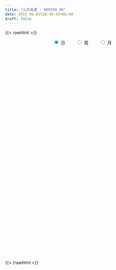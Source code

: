 ```yaml
---
title: "山东高速 - 600350.SH"
date: 2022-06-01T20:49:43+08:00
draft: false
---
```

{{< rawhtml >}}
    <div style="text-align: center">
        <label style="padding: 1rem;"><input style="margin-right: .5rem" type="radio" name="period" value="D" checked onclick="period_change(this)">日</label>
        <label style="padding: 1rem;"><input style="margin-right: .5rem" type="radio" name="period" value="W" onclick="period_change(this)">周</label>
        <label style="padding: 1rem;"><input style="margin-right: .5rem" type="radio" name="period" value="M" onclick="period_change(this)">月</label>
    </div>
    <div id="chart" style="height: 700px;"></div> 
    <script type="text/javascript">
        const D_v = [41626.46,44043.91,89553.28,97248.51,73446.12,60838.86,95920.09,81058.15,70572.95,75821.63,60141.51,50753.32,70805.11,70586.13,41918.93,47015.32,47271.15,43484.47,52026.0,62373.35,56454.34,31318.09,39200.66,55499.26,52768.92,50689.15,54609.26,37119.81,38552.18,39137.24,33152.27,49625.3,42959.77,40097.52,37454.4,37394.07,44262.44,42867.0,86196.25,95993.11,62981.09,34028.22,64071.09,40666.18,43331.34,41224.05,165520.0,108514.25,96109.57,54922.86,97094.93,65341.38,95555.33,60816.95,69958.73,96392.97,89841.2,62312.62,53718.01,39485.0,61627.88,96986.48,79208.94,37480.39,66822.77,62475.74,58280.79,89173.14,106637.78,61697.24,84869.72,79104.5,88202.93,51431.83,73962.19,59242.32,73295.11,68626.02,99596.97,101032.38,148626.21,95360.0,61886.61,65607.99,61782.0,95672.52,82939.28,77927.1,149911.92,103528.11,80027.99,68174.58,56415.63,47945.75,41634.99,33058.66,40412.34,51681.77,61661.44,35594.31,61795.24,46351.86,53900.47,66981.86,37132.0,46301.89,45257.63,52874.75,84590.29,101646.05,68535.53,74420.26,68307.52,47865.25,50713.92,49750.5,41465.38,29330.33,50758.92,46947.62,48255.16,42978.0,48040.0,57769.31,242160.98,85275.39,100183.77,82361.0,106396.0,102490.61,56153.42,100006.78,127275.75,87466.41,97290.12,202858.13,379643.32,329336.0,308395.81,169988.5,99453.32,126493.0,104691.56,130111.7,174146.05,96121.06,83541.0,59406.01,87398.34,59176.34,98571.84,61664.38,71061.62,128147.48,100505.0,77330.33,96761.28,80807.0,91373.97,81445.09,56869.19,80763.45,51520.0,51877.91,62509.11,64113.59,59547.23,56203.0,101786.0,56268.52,58713.39,64146.26,128723.13,187012.42,213676.65,119150.2,117820.43,129075.1,67627.23,45834.76,50462.02,74880.8,54860.76,54156.79,68979.4,92082.5,71981.23,75433.21,50057.08,45674.15,83642.83,75267.03,68919.97,77289.43,121502.17,101246.0,72125.82,65708.65,127859.32,136656.61,126181.88,106068.67,74574.0,123496.23,66444.49,52490.0,66603.57,97786.38,128692.15,107999.78,222329.17,178544.74,146112.95,144305.89,113805.68,137919.16,129223.09,96564.2,93190.65,89632.0,73292.05,126689.24,97575.13,139514.0,182993.79,156797.71,164495.13,140721.02,119274.62,112728.51,100129.95,85995.84,112577.32,146768.52,104356.0,66763.01,72393.29,54483.23,44131.66,79047.43,89995.26,104645.16,55179.6,53343.29,143203.29,91563.84,92813.3,96821.0,80815.51,78150.22]
const D_histogram = [0.0,-0.000599886,-0.005142271,-0.0089064681,-0.0143648312,-0.018160262,-0.0260784016,-0.0265078785,-0.0269597645,-0.0255409025,-0.0253652023,-0.025313822,-0.0204990365,-0.0152974807,-0.0130907431,-0.0104473999,-0.0106382057,-0.011977648,-0.0067472674,-0.0024505625,-0.0091504034,-0.0115790268,-0.0123766025,-0.0084825339,-0.0024325197,-0.0019415545,-0.0055497098,-0.003139679,-0.0030628445,-0.0026521828,-0.0002481093,0.0050732125,0.0077396731,0.0067914213,0.0095978644,0.0145950656,0.0182706207,0.0184839283,0.0266655366,0.0375585755,0.0422958194,0.0428299954,0.037004833,0.0256215072,0.0154855891,0.0030346341,-0.0246124412,-0.0285103151,-0.0196464984,-0.0121956875,-0.0119857875,-0.0091057846,0.0025098172,0.011793843,0.009504741,0.0150573129,0.0084218367,0.0002257471,-0.0078811901,-0.016127483,-0.0112285466,0.0029547,0.0017852764,-0.0000151965,0.0036268094,0.0111190458,0.0155010212,0.0259648012,0.0217638848,0.0123710955,0.0014646833,-0.0079075146,-0.0087888248,-0.0100255695,-0.0075683514,-0.0035455672,0.0031702135,0.0112146343,0.0190063821,0.0242734537,0.0352847942,0.0300935782,0.0206940461,0.0071878663,-0.005009764,0.0040470932,0.0067965527,0.0073475655,-0.0088412364,-0.0212517258,-0.0325095566,-0.0379134369,-0.0341730687,-0.029286688,-0.0283386473,-0.024738777,-0.0176945878,-0.0158404479,-0.0134713638,-0.0102348336,-0.009791825,-0.0091861174,-0.0072128952,-0.0095749544,-0.0113177544,-0.0170224953,-0.0197672413,-0.0191914289,-0.0235407417,-0.0326099052,-0.0364295149,-0.0373137222,-0.0394175621,-0.0363421271,-0.0300988111,-0.0221286125,-0.012805236,-0.0043696282,0.0049918241,0.011878751,0.0142738887,0.0162482763,0.019732942,0.0201075136,0.0140000374,0.0098615839,0.0103426269,0.0079267011,0.0095471814,0.005932775,0.0075094904,0.0090492476,0.0142935582,0.0151705515,0.017696881,0.0261896266,0.0500424671,0.0591838963,0.0489177474,0.0326575694,0.0210765219,0.0129873227,0.0081193715,0.0035925866,0.0033378113,0.0025755137,0.0034437318,0.0040042099,0.0036951182,0.0022106015,0.0045293702,0.004632851,0.0058845548,0.0128823274,0.0192563683,0.0210323797,0.0242526332,0.0275158453,0.0305722059,0.0262490733,0.0232110059,0.0147029839,0.0095607603,0.0054995736,0.0067835558,0.007505957,0.0052686864,0.0019198005,-0.0057837055,-0.0081414708,-0.0108355351,-0.0097454016,0.0026161319,0.0207502091,0.0370372562,0.0467611749,0.0492024232,0.0372662686,0.0270702383,0.0197140317,0.0125639338,0.0103564416,0.0036808751,-0.0022627557,-0.008069068,-0.0192101337,-0.029238043,-0.0379759284,-0.0396170528,-0.0372719158,-0.0292753699,-0.0238326879,-0.0259653028,-0.0345895217,-0.0461134431,-0.0498111642,-0.0431907911,-0.0392863196,-0.0518773227,-0.045311141,-0.0416566064,-0.036094609,-0.0327372361,-0.0251194737,-0.0202788782,-0.0167483127,-0.014185754,-0.0072265114,0.0034164964,0.0177172359,0.0316059912,0.0463509448,0.0626684788,0.0655717401,0.0687000231,0.0627143014,0.0601214138,0.0532722172,0.0471837597,0.0405073913,0.0349965465,0.0361689427,0.0305373665,0.0202286315,0.0215225256,0.0127410715,-0.0063913534,-0.0035524502,-0.0062283666,-0.0153972767,-0.0211001834,-0.0236454424,-0.0150897566,-0.0165829168,-0.0197911928,-0.0232230022,-0.0208184974,-0.0186635621,-0.0186500094,-0.0237658969,-0.0202872881,-0.0134724611,-0.008722155,-0.0118767562,0.0031807976,0.0154550764,0.0227534827,0.0316040672,0.0351479429,0.033823438]
const D_fast = [0.0,-0.0007498575,-0.0065778102,-0.0125686243,-0.0216181952,-0.0299536916,-0.0443914315,-0.0514478781,-0.0586397052,-0.0636060688,-0.0697716692,-0.0760487444,-0.076358718,-0.0749815324,-0.0760474806,-0.0760159873,-0.0788663445,-0.0832001988,-0.0796566351,-0.0759725708,-0.0849600126,-0.0902833927,-0.0941751191,-0.0924016839,-0.0869597997,-0.0869542231,-0.0919498058,-0.0903246948,-0.0910135714,-0.0912659554,-0.0889239092,-0.0823342843,-0.0777329054,-0.0769833019,-0.0717773927,-0.0631314251,-0.0548882148,-0.0500539252,-0.0352059327,-0.0149232499,0.0003879489,0.0116296237,0.0150556695,0.0100777206,0.0038131997,-0.0078790968,-0.0416792823,-0.052704735,-0.0487525429,-0.044350654,-0.0471372008,-0.046533644,-0.0342905879,-0.0220581013,-0.0219710181,-0.012654118,-0.017184135,-0.0253237879,-0.0354010226,-0.0476791863,-0.0455873864,-0.0306654648,-0.0313885694,-0.0331928413,-0.0286441332,-0.0183721352,-0.0101149045,0.0068400757,0.0080801306,0.0017801151,-0.0087601263,-0.0201092028,-0.0231877192,-0.0269308563,-0.026365726,-0.0232293336,-0.0157209996,-0.0048729202,0.0076704231,0.0190058582,0.0388383973,0.0411705758,0.0369445552,0.0252353419,0.0117852706,0.0218539011,0.0263024988,0.028690403,0.010291292,-0.0074321288,-0.0268173487,-0.0416995883,-0.0465024872,-0.0489377786,-0.0550743997,-0.0576592236,-0.0550386814,-0.0571446534,-0.0581434103,-0.0574655884,-0.0594705361,-0.0611613579,-0.0609913595,-0.0657471573,-0.0703193959,-0.0802797607,-0.087966317,-0.0921883618,-0.10242286,-0.1196444998,-0.1325714882,-0.142784126,-0.1547423565,-0.1607524532,-0.16203384,-0.1595957945,-0.153473727,-0.1461305263,-0.1355211179,-0.1256645032,-0.1197008934,-0.1136644368,-0.1052465356,-0.0998450855,-0.1024525524,-0.10412561,-0.1010589102,-0.1014931607,-0.097485885,-0.0996170977,-0.0961630097,-0.0923609406,-0.0835432404,-0.0788736093,-0.0719230595,-0.0568829073,-0.02051945,0.0034179532,0.0053812412,-0.0027145444,-0.0090264615,-0.01386883,-0.0167069383,-0.0203355765,-0.0197558991,-0.0198743182,-0.0181451671,-0.0165836366,-0.0159689488,-0.016900815,-0.0134497038,-0.0121880103,-0.0094651677,0.0007531866,0.0119413197,0.018975426,0.0282588378,0.0384010112,0.0491004233,0.0513395591,0.0541042431,0.0492719671,0.0465199336,0.0438336403,0.0468135115,0.0494124019,0.0484923028,0.0456233671,0.0364739347,0.0320808017,0.0266778537,0.0253316368,0.0383472032,0.0616688327,0.0872151938,0.1086294062,0.1233712603,0.120751673,0.1173232022,0.1148955035,0.1108863891,0.1112680072,0.1055126596,0.0990033398,0.0911797606,0.0752361613,0.0578987413,0.0396668739,0.0281214863,0.0211486443,0.0218263477,0.0213108577,0.0126869171,-0.0045846821,-0.0276369644,-0.0437874765,-0.0479648011,-0.0538819096,-0.0794422434,-0.0842038469,-0.090963464,-0.0944251187,-0.0992520549,-0.0979141609,-0.0981432849,-0.0987997976,-0.0997836774,-0.0946310627,-0.0831339308,-0.0644038823,-0.0426136292,-0.0162809394,0.0157037144,0.0349999107,0.0553031995,0.064996053,0.0774335189,0.0839023766,0.0896098591,0.0930603384,0.0962986303,0.1065132621,0.1085160276,0.1032644504,0.109938976,0.1043427897,0.0836125265,0.0855633172,0.0813303091,0.0683120798,0.0573341273,0.0488775077,0.0536607544,0.048021865,0.0398657908,0.0306282307,0.0278281113,0.025317156,0.0206682064,0.0096108446,0.0080176314,0.0114643431,0.0140341105,0.0079103202,0.0237630734,0.0399011214,0.0528878983,0.0696394996,0.0819703611,0.0891017157]
const D_slow = [0.0,-0.0001499715,-0.0014355393,-0.0036621563,-0.0072533641,-0.0117934296,-0.01831303,-0.0249399996,-0.0316799407,-0.0380651663,-0.0444064669,-0.0507349224,-0.0558596815,-0.0596840517,-0.0629567375,-0.0655685875,-0.0682281389,-0.0712225509,-0.0729093677,-0.0735220083,-0.0758096092,-0.0787043659,-0.0817985165,-0.08391915,-0.0845272799,-0.0850126686,-0.086400096,-0.0871850158,-0.0879507269,-0.0886137726,-0.0886757999,-0.0874074968,-0.0854725785,-0.0837747232,-0.0813752571,-0.0777264907,-0.0731588355,-0.0685378535,-0.0618714693,-0.0524818254,-0.0419078706,-0.0312003717,-0.0219491635,-0.0155437867,-0.0116723894,-0.0109137309,-0.0170668412,-0.0241944199,-0.0291060445,-0.0321549664,-0.0351514133,-0.0374278594,-0.0368004051,-0.0338519444,-0.0314757591,-0.0277114309,-0.0256059717,-0.0255495349,-0.0275198325,-0.0315517032,-0.0343588399,-0.0336201649,-0.0331738458,-0.0331776449,-0.0322709425,-0.0294911811,-0.0256159258,-0.0191247255,-0.0136837543,-0.0105909804,-0.0102248096,-0.0122016882,-0.0143988944,-0.0169052868,-0.0187973746,-0.0196837664,-0.018891213,-0.0160875545,-0.011335959,-0.0052675955,0.003553603,0.0110769976,0.0162505091,0.0180474757,0.0167950347,0.017806808,0.0195059461,0.0213428375,0.0191325284,0.013819597,0.0056922078,-0.0037861514,-0.0123294186,-0.0196510906,-0.0267357524,-0.0329204466,-0.0373440936,-0.0413042055,-0.0446720465,-0.0472307549,-0.0496787111,-0.0519752405,-0.0537784643,-0.0561722029,-0.0590016415,-0.0632572653,-0.0681990757,-0.0729969329,-0.0788821183,-0.0870345946,-0.0961419733,-0.1054704039,-0.1153247944,-0.1244103261,-0.1319350289,-0.137467182,-0.140668491,-0.1417608981,-0.1405129421,-0.1375432543,-0.1339747821,-0.129912713,-0.1249794776,-0.1199525991,-0.1164525898,-0.1139871938,-0.1114015371,-0.1094198618,-0.1070330665,-0.1055498727,-0.1036725001,-0.1014101882,-0.0978367986,-0.0940441608,-0.0896199405,-0.0830725339,-0.0705619171,-0.055765943,-0.0435365062,-0.0353721138,-0.0301029834,-0.0268561527,-0.0248263098,-0.0239281631,-0.0230937103,-0.0224498319,-0.0215888989,-0.0205878465,-0.0196640669,-0.0191114166,-0.017979074,-0.0168208613,-0.0153497225,-0.0121291407,-0.0073150486,-0.0020569537,0.0040062046,0.0108851659,0.0185282174,0.0250904857,0.0308932372,0.0345689832,0.0369591733,0.0383340667,0.0400299556,0.0419064449,0.0432236165,0.0437035666,0.0422576402,0.0402222725,0.0375133887,0.0350770384,0.0357310713,0.0409186236,0.0501779376,0.0618682314,0.0741688372,0.0834854043,0.0902529639,0.0951814718,0.0983224553,0.1009115657,0.1018317845,0.1012660955,0.0992488285,0.0944462951,0.0871367843,0.0776428022,0.0677385391,0.0584205601,0.0511017176,0.0451435456,0.0386522199,0.0300048395,0.0184764787,0.0060236877,-0.0047740101,-0.01459559,-0.0275649207,-0.0388927059,-0.0493068575,-0.0583305098,-0.0665148188,-0.0727946872,-0.0778644068,-0.0820514849,-0.0855979234,-0.0874045513,-0.0865504272,-0.0821211182,-0.0742196204,-0.0626318842,-0.0469647645,-0.0305718294,-0.0133968237,0.0022817517,0.0173121051,0.0306301594,0.0424260994,0.0525529472,0.0613020838,0.0703443195,0.0779786611,0.083035819,0.0884164504,0.0916017182,0.0900038799,0.0891157674,0.0875586757,0.0837093565,0.0784343107,0.0725229501,0.0687505109,0.0646047817,0.0596569835,0.053851233,0.0486466086,0.0439807181,0.0393182158,0.0333767415,0.0283049195,0.0249368042,0.0227562655,0.0197870764,0.0205822758,0.0244460449,0.0301344156,0.0380354324,0.0468224181,0.0552782777]
const D_data = [['2021-05-21', 6.2564, 6.2471, 6.2001, 6.3034],['2021-05-24', 6.2471, 6.2377, 6.2001, 6.3222],['2021-05-25', 6.2095, 6.1719, 6.1061, 6.2377],['2021-05-26', 6.1719, 6.1531, 6.078, 6.2283],['2021-05-27', 6.1531, 6.0967, 6.078, 6.1531],['2021-05-28', 6.1249, 6.078, 6.0592, 6.1249],['2021-05-31', 6.0404, 5.9746, 5.9464, 6.0686],['2021-06-01', 5.9558, 6.0216, 5.9277, 6.031],['2021-06-02', 6.0028, 5.9934, 5.9464, 6.0122],['2021-06-03', 5.9934, 5.9934, 5.984, 6.0967],['2021-06-04', 6.0028, 5.9558, 5.9277, 6.0028],['2021-06-07', 5.937, 5.9277, 5.9183, 5.9746],['2021-06-08', 5.937, 5.9746, 5.9183, 6.0216],['2021-06-09', 5.9558, 5.984, 5.9277, 6.0404],['2021-06-10', 5.984, 5.9464, 5.937, 5.984],['2021-06-11', 5.9558, 5.9464, 5.9277, 5.984],['2021-06-15', 5.9558, 5.8995, 5.8901, 5.9652],['2021-06-16', 5.8713, 5.8619, 5.8243, 5.8995],['2021-06-17', 5.8619, 5.937, 5.8337, 5.9652],['2021-06-18', 5.9277, 5.937, 5.7961, 5.937],['2021-06-21', 5.8807, 5.7773, 5.768, 5.8807],['2021-06-22', 5.768, 5.7867, 5.7398, 5.8243],['2021-06-23', 5.7586, 5.7773, 5.7492, 5.8055],['2021-06-24', 5.768, 5.8243, 5.7492, 5.8431],['2021-06-25', 5.8431, 5.8619, 5.8149, 5.8807],['2021-06-28', 5.8713, 5.7961, 5.7773, 5.8807],['2021-06-29', 5.8149, 5.721, 5.7022, 5.8243],['2021-06-30', 5.721, 5.7773, 5.6928, 5.8149],['2021-07-01', 5.7773, 5.7398, 5.7116, 5.7961],['2021-07-02', 5.721, 5.7304, 5.7022, 5.7492],['2021-07-05', 5.721, 5.7492, 5.7116, 5.768],['2021-07-06', 5.7492, 5.7961, 5.721, 5.8149],['2021-07-07', 5.768, 5.7773, 5.7398, 5.7961],['2021-07-08', 5.7492, 5.7304, 5.721, 5.768],['2021-07-09', 5.7304, 5.7773, 5.721, 5.8149],['2021-07-12', 5.7961, 5.8243, 5.7773, 5.9652],['2021-07-13', 5.8243, 5.8337, 5.7867, 5.8713],['2021-07-14', 5.8431, 5.8055, 5.7773, 5.8431],['2021-07-15', 5.8055, 5.937, 5.7773, 5.9746],['2021-07-16', 5.9183, 6.0404, 5.9089, 6.0592],['2021-07-19', 6.0404, 6.031, 5.937, 6.0686],['2021-07-20', 6.031, 6.0216, 5.9464, 6.0404],['2021-07-21', 6.0028, 5.9558, 5.8713, 6.0216],['2021-07-22', 5.9464, 5.8619, 5.8337, 5.9464],['2021-07-23', 5.8431, 5.8337, 5.7961, 5.8901],['2021-07-26', 5.8337, 5.7492, 5.7492, 5.8431],['2021-07-27', 5.7492, 5.4392, 5.1855, 5.768],['2021-07-28', 5.411, 5.627, 5.3358, 5.6458],['2021-07-29', 5.627, 5.7773, 5.5989, 5.8055],['2021-07-30', 5.8055, 5.7867, 5.721, 5.8243],['2021-08-02', 5.7961, 5.7022, 5.6083, 5.8149],['2021-08-03', 5.7116, 5.7304, 5.6646, 5.7867],['2021-08-04', 5.7961, 5.8713, 5.7398, 5.937],['2021-08-05', 5.8713, 5.8995, 5.8431, 5.9183],['2021-08-06', 5.8995, 5.7773, 5.7492, 5.9558],['2021-08-09', 5.7773, 5.8901, 5.7116, 5.8995],['2021-08-10', 5.88, 5.74, 5.73, 5.89],['2021-08-11', 5.78, 5.68, 5.68, 5.78],['2021-08-12', 5.7, 5.63, 5.63, 5.71],['2021-08-13', 5.63, 5.57, 5.57, 5.65],['2021-08-16', 5.59, 5.71, 5.57, 5.75],['2021-08-17', 5.69, 5.87, 5.68, 5.89],['2021-08-18', 5.85, 5.71, 5.7, 5.89],['2021-08-19', 5.71, 5.69, 5.68, 5.74],['2021-08-20', 5.7, 5.76, 5.69, 5.81],['2021-08-23', 5.79, 5.84, 5.75, 5.9],['2021-08-24', 5.89, 5.84, 5.83, 5.94],['2021-08-25', 5.84, 5.97, 5.83, 5.99],['2021-08-26', 5.99, 5.82, 5.82, 6.0],['2021-08-27', 5.77, 5.73, 5.71, 5.78],['2021-08-30', 5.73, 5.66, 5.62, 5.77],['2021-08-31', 5.64, 5.62, 5.58, 5.66],['2021-09-01', 5.64, 5.69, 5.62, 5.71],['2021-09-02', 5.69, 5.67, 5.66, 5.72],['2021-09-03', 5.67, 5.71, 5.66, 5.76],['2021-09-06', 5.72, 5.74, 5.71, 5.76],['2021-09-07', 5.75, 5.8, 5.73, 5.8],['2021-09-08', 5.83, 5.86, 5.78, 5.87],['2021-09-09', 5.86, 5.91, 5.82, 5.93],['2021-09-10', 5.93, 5.93, 5.91, 6.03],['2021-09-13', 5.92, 6.07, 5.88, 6.15],['2021-09-14', 6.08, 5.91, 5.9, 6.1],['2021-09-15', 5.91, 5.84, 5.84, 5.93],['2021-09-16', 5.86, 5.74, 5.74, 5.9],['2021-09-17', 5.77, 5.69, 5.65, 5.78],['2021-09-22', 5.66, 5.95, 5.62, 5.97],['2021-09-23', 5.95, 5.91, 5.87, 6.02],['2021-09-24', 5.91, 5.9, 5.88, 5.98],['2021-09-27', 5.91, 5.65, 5.61, 5.93],['2021-09-28', 5.66, 5.61, 5.52, 5.66],['2021-09-29', 5.61, 5.54, 5.5, 5.64],['2021-09-30', 5.51, 5.54, 5.5, 5.59],['2021-10-08', 5.55, 5.62, 5.55, 5.64],['2021-10-11', 5.64, 5.63, 5.61, 5.69],['2021-10-12', 5.64, 5.57, 5.54, 5.64],['2021-10-13', 5.55, 5.59, 5.53, 5.64],['2021-10-14', 5.65, 5.64, 5.6, 5.66],['2021-10-15', 5.64, 5.58, 5.58, 5.66],['2021-10-18', 5.57, 5.58, 5.55, 5.64],['2021-10-19', 5.6, 5.59, 5.57, 5.63],['2021-10-20', 5.62, 5.55, 5.52, 5.64],['2021-10-21', 5.55, 5.54, 5.52, 5.58],['2021-10-22', 5.54, 5.55, 5.52, 5.58],['2021-10-25', 5.54, 5.48, 5.44, 5.57],['2021-10-26', 5.48, 5.46, 5.45, 5.5],['2021-10-27', 5.45, 5.37, 5.36, 5.48],['2021-10-28', 5.38, 5.36, 5.33, 5.4],['2021-10-29', 5.38, 5.37, 5.27, 5.38],['2021-11-01', 5.37, 5.27, 5.23, 5.37],['2021-11-02', 5.27, 5.14, 5.1, 5.27],['2021-11-03', 5.14, 5.13, 5.1, 5.23],['2021-11-04', 5.15, 5.11, 5.06, 5.15],['2021-11-05', 5.11, 5.04, 5.01, 5.11],['2021-11-08', 5.05, 5.06, 5.02, 5.1],['2021-11-09', 5.06, 5.08, 5.05, 5.1],['2021-11-10', 5.08, 5.1, 5.03, 5.11],['2021-11-11', 5.1, 5.13, 5.08, 5.15],['2021-11-12', 5.15, 5.14, 5.11, 5.15],['2021-11-15', 5.14, 5.18, 5.13, 5.2],['2021-11-16', 5.18, 5.18, 5.17, 5.24],['2021-11-17', 5.19, 5.14, 5.13, 5.19],['2021-11-18', 5.14, 5.14, 5.12, 5.16],['2021-11-19', 5.14, 5.17, 5.13, 5.23],['2021-11-22', 5.18, 5.14, 5.14, 5.19],['2021-11-23', 5.12, 5.04, 4.95, 5.12],['2021-11-24', 5.04, 5.03, 5.01, 5.06],['2021-11-25', 5.03, 5.07, 5.02, 5.1],['2021-11-26', 5.07, 5.02, 5.02, 5.09],['2021-11-29', 5.0, 5.06, 4.95, 5.06],['2021-11-30', 5.03, 4.98, 4.97, 5.07],['2021-12-01', 4.99, 5.03, 4.97, 5.04],['2021-12-02', 5.02, 5.03, 5.01, 5.05],['2021-12-03', 5.04, 5.09, 5.03, 5.1],['2021-12-06', 5.09, 5.05, 5.04, 5.1],['2021-12-07', 5.07, 5.08, 5.04, 5.1],['2021-12-08', 5.1, 5.19, 5.09, 5.24],['2021-12-09', 5.18, 5.49, 5.17, 5.54],['2021-12-10', 5.49, 5.43, 5.4, 5.62],['2021-12-13', 5.5, 5.22, 5.19, 5.53],['2021-12-14', 5.2, 5.1, 5.08, 5.25],['2021-12-15', 5.1, 5.1, 5.06, 5.13],['2021-12-16', 5.1, 5.1, 5.07, 5.12],['2021-12-17', 5.1, 5.11, 5.07, 5.12],['2021-12-20', 5.09, 5.09, 5.07, 5.13],['2021-12-21', 5.09, 5.13, 5.08, 5.16],['2021-12-22', 5.16, 5.12, 5.12, 5.18],['2021-12-23', 5.13, 5.14, 5.1, 5.16],['2021-12-24', 5.12, 5.14, 5.12, 5.15],['2021-12-27', 5.14, 5.13, 5.11, 5.15],['2021-12-28', 5.14, 5.11, 5.11, 5.14],['2021-12-29', 5.12, 5.16, 5.11, 5.16],['2021-12-30', 5.15, 5.14, 5.13, 5.17],['2021-12-31', 5.13, 5.16, 5.13, 5.17],['2022-01-04', 5.17, 5.26, 5.16, 5.29],['2022-01-05', 5.27, 5.3, 5.24, 5.32],['2022-01-06', 5.28, 5.28, 5.25, 5.31],['2022-01-07', 5.28, 5.33, 5.27, 5.38],['2022-01-10', 5.34, 5.37, 5.31, 5.39],['2022-01-11', 5.35, 5.41, 5.35, 5.44],['2022-01-12', 5.4, 5.34, 5.31, 5.42],['2022-01-13', 5.33, 5.36, 5.33, 5.41],['2022-01-14', 5.36, 5.28, 5.27, 5.39],['2022-01-17', 5.3, 5.3, 5.28, 5.33],['2022-01-18', 5.32, 5.3, 5.27, 5.33],['2022-01-19', 5.28, 5.37, 5.28, 5.38],['2022-01-20', 5.37, 5.38, 5.35, 5.42],['2022-01-21', 5.39, 5.35, 5.31, 5.4],['2022-01-24', 5.33, 5.33, 5.32, 5.39],['2022-01-25', 5.34, 5.25, 5.24, 5.34],['2022-01-26', 5.29, 5.29, 5.25, 5.31],['2022-01-27', 5.29, 5.27, 5.25, 5.31],['2022-01-28', 5.31, 5.31, 5.28, 5.33],['2022-02-07', 5.37, 5.49, 5.35, 5.52],['2022-02-08', 5.49, 5.66, 5.44, 5.67],['2022-02-09', 5.66, 5.76, 5.62, 5.83],['2022-02-10', 5.77, 5.79, 5.69, 5.83],['2022-02-11', 5.79, 5.78, 5.73, 5.83],['2022-02-14', 5.78, 5.62, 5.6, 5.78],['2022-02-15', 5.63, 5.62, 5.57, 5.65],['2022-02-16', 5.61, 5.64, 5.58, 5.66],['2022-02-17', 5.64, 5.63, 5.61, 5.67],['2022-02-18', 5.62, 5.69, 5.6, 5.73],['2022-02-21', 5.73, 5.63, 5.62, 5.73],['2022-02-22', 5.61, 5.62, 5.56, 5.65],['2022-02-23', 5.61, 5.6, 5.55, 5.62],['2022-02-24', 5.59, 5.49, 5.44, 5.61],['2022-02-25', 5.49, 5.44, 5.43, 5.52],['2022-02-28', 5.46, 5.39, 5.37, 5.48],['2022-03-01', 5.4, 5.43, 5.4, 5.47],['2022-03-02', 5.41, 5.46, 5.4, 5.5],['2022-03-03', 5.49, 5.54, 5.46, 5.59],['2022-03-04', 5.57, 5.53, 5.47, 5.58],['2022-03-07', 5.49, 5.43, 5.43, 5.53],['2022-03-08', 5.42, 5.3, 5.3, 5.45],['2022-03-09', 5.32, 5.18, 5.1, 5.34],['2022-03-10', 5.27, 5.2, 5.17, 5.3],['2022-03-11', 5.17, 5.3, 5.07, 5.3],['2022-03-14', 5.26, 5.26, 5.24, 5.33],['2022-03-15', 5.24, 4.99, 4.97, 5.26],['2022-03-16', 5.09, 5.17, 5.0, 5.49],['2022-03-17', 5.21, 5.12, 5.1, 5.22],['2022-03-18', 5.12, 5.13, 5.05, 5.16],['2022-03-21', 5.14, 5.09, 5.07, 5.16],['2022-03-22', 5.1, 5.14, 5.05, 5.16],['2022-03-23', 5.14, 5.11, 5.08, 5.14],['2022-03-24', 5.1, 5.09, 5.08, 5.12],['2022-03-25', 5.09, 5.07, 5.07, 5.13],['2022-03-28', 5.08, 5.13, 5.02, 5.14],['2022-03-29', 5.13, 5.21, 5.1, 5.26],['2022-03-30', 5.22, 5.32, 5.21, 5.33],['2022-03-31', 5.3, 5.4, 5.27, 5.43],['2022-04-01', 5.36, 5.51, 5.35, 5.53],['2022-04-06', 5.51, 5.65, 5.48, 5.67],['2022-04-07', 5.64, 5.58, 5.56, 5.69],['2022-04-08', 5.62, 5.65, 5.54, 5.65],['2022-04-11', 5.67, 5.58, 5.57, 5.68],['2022-04-12', 5.58, 5.65, 5.54, 5.67],['2022-04-13', 5.65, 5.62, 5.61, 5.68],['2022-04-14', 5.63, 5.64, 5.58, 5.66],['2022-04-15', 5.61, 5.64, 5.59, 5.7],['2022-04-18', 5.66, 5.66, 5.55, 5.68],['2022-04-19', 5.64, 5.77, 5.62, 5.77],['2022-04-20', 5.78, 5.71, 5.67, 5.79],['2022-04-21', 5.7, 5.64, 5.63, 5.81],['2022-04-22', 5.63, 5.79, 5.58, 5.82],['2022-04-25', 5.78, 5.67, 5.61, 5.78],['2022-04-26', 5.67, 5.48, 5.47, 5.71],['2022-04-27', 5.46, 5.72, 5.37, 5.74],['2022-04-28', 5.68, 5.66, 5.52, 5.75],['2022-04-29', 5.65, 5.55, 5.48, 5.65],['2022-05-05', 5.54, 5.55, 5.49, 5.59],['2022-05-06', 5.51, 5.56, 5.43, 5.6],['2022-05-09', 5.53, 5.71, 5.5, 5.72],['2022-05-10', 5.69, 5.6, 5.56, 5.7],['2022-05-11', 5.58, 5.56, 5.53, 5.63],['2022-05-12', 5.53, 5.53, 5.49, 5.61],['2022-05-13', 5.53, 5.59, 5.53, 5.62],['2022-05-16', 5.61, 5.59, 5.54, 5.63],['2022-05-17', 5.59, 5.56, 5.52, 5.61],['2022-05-18', 5.56, 5.47, 5.43, 5.57],['2022-05-19', 5.42, 5.56, 5.4, 5.56],['2022-05-20', 5.57, 5.62, 5.56, 5.68],['2022-05-23', 5.62, 5.62, 5.61, 5.66],['2022-05-24', 5.66, 5.52, 5.52, 5.67],['2022-05-25', 5.5, 5.78, 5.49, 5.8],['2022-05-26', 5.8, 5.83, 5.73, 5.84],['2022-05-27', 5.84, 5.84, 5.73, 5.87],['2022-05-30', 5.86, 5.93, 5.83, 5.94],['2022-05-31', 5.9, 5.93, 5.84, 5.94],['2022-06-01', 5.9, 5.91, 5.85, 5.94]]
const W_v = [555049.6899999999,811014.0399999999,518346.04,449440.42,322123.53,299273.7,620845.89,518223.16,370497.92,491950.3300000001,582756.6,276951.25,243630.99,217892.5,615952.0700000001,700397.98,620486.79,1062026.6000000001,935552.9099999999,485759.4,578695.1799999999,265275.24,336625.67,565331.2,595009.1399999999,1052079.8200000001,1136650.6899999999,979208.77,1021607.6699999999,268908.26,129174.06,398086.7,370053.0,350047.08,529535.3600000001,284361.54,296777.61,307069.0699999999,285011.96,248097.18,141588.71,263788.7,163835.2,185763.19,437079.69,499244.8,540010.9300000001,507993.71,295343.05,374095.96,405081.81,305636.79,462482.04,353797.87,274837.37,243952.83,200579.66,431542.86,722764.48,348181.08,430399.47,329417.57,489671.15,402953.38,573692.25,625124.37,432390.7,845545.25,672312.34,355236.74,401531.46,467050.64,568842.51,673359.97,338124.09,318624.0,239904.82,285294.91,301885.0,559499.1699999999,648894.74,1398920.2999999998,1610857.46,1133898.27,1142997.21,735968.4700000001,799016.6800000001,674237.4399999999,490489.73,556586.67,191241.17,484001.69,356494.04,227333.81,214644.63,203340.34,267272.28,337097.54,355831.64,322442.08,218662.53,204168.38,222788.27,218316.04,258056.74,281156.1,209559.14,244887.24,434402.04,207612.86,293025.74,337607.09,53515.67,595672.1899999999,554473.28,390154.76,521264.16,337616.87,215981.23,201110.44,226292.0,196160.02,294854.03,310582.03,197254.75,276033.68,300989.44,250425.46,213500.28,508897.88,336751.32,658365.52,576685.37,509927.08,797707.03,443145.52,407460.89,245383.18,212782.4,354749.73,820840.54,2343994.2599999998,1218257.05,885715.6599999999,889438.2,917225.02,916710.4700000001,1027864.74,383087.89,166873.68,430886.15,848480.45,1371825.6900000002,448637.59,1099971.9099999999,459990.9,506842.0800000001,252034.35,419194.86,248869.97,275878.76,325508.85,310726.46,139770.84,48676.01,372380.91,193937.08,280481.83,348114.11,381070.8199999999,390379.43,384831.11,503583.5,387851.6800000001,478081.68,340600.69,257401.72,523980.22,573050.36,871237.48,577159.61,390733.37,246620.24,190799.14,570387.47,437927.42,679531.72,445165.74,530435.52,1054023.6400000001,526792.72,694891.8400000001,349960.38,587194.51,240989.32,410788.1600000001,306027.8,365130.68,383514.33,281078.81,205154.97,235241.27,220107.64,203289.26,306712.87,245077.92,466290.73,388767.32,341749.8,342126.46,378264.6899999999,377571.17,401792.8,433262.81,256538.9,401642.6,56415.63,214733.51,259303.32,248548.13,397499.65,219125.38,236979.7,567750.4500000001,492322.5599999999,1096593.98,809022.1899999999,543325.8199999999,377872.52,402744.09,391258.7,289567.84,337117.17,766382.8300000001,367879.91,342060.68,330074.3,441083.39,562475.13,383608.29,735352.22,404224.52,546529.1,620064.2100000001,694016.99,186125.79,502858.14,372302.74,436103.32,255786.73]
const W_histogram = [0.0,0.0020676923,0.0011828849,-0.0097987195,-0.0135685714,-0.0146509998,-0.0165562467,-0.0203903783,-0.0251860323,-0.034934239,-0.028037908,-0.023438397,-0.022010569,-0.0210509854,-0.0177962148,-0.0065001611,-0.006274549,0.0113548558,0.0166702134,0.0160248044,0.0116406118,0.0082242378,0.0040240517,0.0109286676,0.0135385502,0.0251972817,0.0361601394,0.0315303562,0.0090147119,-0.0023195459,-0.005012234,-0.0104195073,-0.0084205678,-0.0085915349,-0.0240828451,-0.0281050074,-0.0396863027,-0.0454736503,-0.0632661986,-0.0714627021,-0.0704546594,-0.0558094205,-0.0482670925,-0.0439113328,-0.0582545532,-0.0699677357,-0.0789015874,-0.0947179551,-0.0981805849,-0.0999531884,-0.0841871475,-0.0693776981,-0.0417716727,-0.0285184874,-0.0087197425,-0.0046944963,0.0037879618,0.0205394769,0.0388494338,0.047936355,0.0635799249,0.0737527173,0.0700948755,0.0631928424,0.0641691029,0.0612641273,0.0527099446,0.0651875665,0.057178746,0.0484698743,0.0466754642,0.0432739268,0.0464880053,0.0519595939,0.0428183258,0.038365138,0.0343032444,0.0273857978,0.020599721,0.0201270497,0.025211372,0.0458481101,0.0491811929,0.0591614615,0.0785786951,0.0790055933,0.0845644196,0.0761609961,0.0678886244,0.0411191932,0.0267018679,0.0023930911,-0.0106752079,-0.021381393,-0.0246044898,-0.0293834043,-0.0294273933,-0.0226626218,-0.0205613671,-0.012818254,-0.0116159095,-0.012392709,-0.0105694071,-0.0136590138,-0.0255571216,-0.0343425781,-0.0355200866,-0.0351878777,-0.023654941,-0.0152759699,-0.0143709155,-0.0147699577,-0.0164997776,0.0099293127,0.0271301452,0.0387193077,0.0370396856,0.0321397234,0.0242689713,0.016029424,0.0147443188,0.0150247628,0.0190646393,0.0184154266,0.0148192441,0.0174568536,0.0108048242,0.0014814356,-0.0192162375,-0.0476118376,-0.0599942622,-0.0553318704,-0.0661356405,-0.0615761565,-0.0508874349,-0.0503753809,-0.0510676241,-0.0472693659,-0.0418774957,-0.0356739837,-0.0065695152,0.0851877847,0.120085194,0.1466735535,0.1561405581,0.1381781513,0.1415642779,0.1600966188,0.1539645003,0.1425226335,0.1252069422,0.1285211135,0.1181720715,0.0929400033,0.1134482549,0.0971424893,0.082971961,0.0581086475,0.0432985113,0.0162899898,-0.0229907823,-0.0612532534,-0.1075236494,-0.1249613084,-0.1219412349,-0.1107653643,-0.1116014263,-0.0908927603,-0.0785419437,-0.0461157662,-0.0069006702,0.0387287984,0.0553233859,0.0461247171,0.0073518014,-0.0281584195,-0.0453134617,-0.0697383535,-0.0930876846,-0.1083342203,-0.1258479394,-0.1261874407,-0.1094709743,-0.0754859418,-0.041884987,-0.01139049,0.0143845566,0.035224083,0.0278147178,0.0323933992,0.0202021882,0.0436460207,0.0515356258,0.0659227602,0.0690998517,0.0583215363,0.035041894,0.0062605424,-0.0214816288,-0.0398705778,-0.0513422562,-0.0619527601,-0.0749253898,-0.0771426662,-0.0585292595,-0.0576834681,-0.0576952585,-0.055712903,-0.0650871087,-0.0555848709,-0.048662564,-0.0429710981,-0.0229352763,-0.0242628524,-0.0101377498,-0.0234206314,-0.0250528434,-0.0268980972,-0.0280806675,-0.0382945364,-0.0631189889,-0.068214277,-0.064988366,-0.068055054,-0.060710063,-0.0298551302,-0.0279337001,-0.0218481046,-0.0140598883,0.0039919215,0.0134814627,0.0247342751,0.0294260632,0.0622395178,0.0750792044,0.0643446956,0.0609484098,0.0417690526,0.0174364455,-0.0018703617,0.0148980948,0.0342195426,0.0444776507,0.0586267389,0.0494503883,0.0419768525,0.0371430627,0.0341325533,0.0444702176,0.0529583351]
const W_fast = [0.0,0.0025846154,0.0019955293,-0.0114357551,-0.0185977499,-0.0233429281,-0.0293872367,-0.0383189629,-0.0494111249,-0.0678928915,-0.0680060374,-0.0692661257,-0.0733409399,-0.0776441027,-0.0788383857,-0.0691673723,-0.0705103975,-0.0500422788,-0.0405593678,-0.0371985757,-0.0386726153,-0.0400329299,-0.0432271031,-0.0335903203,-0.0275958001,-0.0096377482,0.0103651444,0.0136179503,-0.0066440161,-0.0185581604,-0.022503907,-0.0305160571,-0.0306222596,-0.0329411104,-0.0544531318,-0.065501546,-0.087004417,-0.1041601772,-0.1377692751,-0.1638314541,-0.1804370763,-0.1797441926,-0.1842686376,-0.1908907112,-0.2197975698,-0.2490026862,-0.2776619348,-0.3171577913,-0.3451655673,-0.371926468,-0.3772072139,-0.379742189,-0.3625790818,-0.3564555183,-0.3388367091,-0.335985087,-0.3265556384,-0.3046692541,-0.2766469387,-0.2555759288,-0.2240373776,-0.1954264059,-0.1815605288,-0.1726643513,-0.1556458151,-0.1432347589,-0.1386114555,-0.1098369419,-0.1035510759,-0.1001424791,-0.0902680231,-0.0828510788,-0.0680149989,-0.0495535119,-0.0479901986,-0.0428521018,-0.0383381844,-0.0384091815,-0.0400453281,-0.035486237,-0.0240990717,0.0079996939,0.0236280751,0.048398709,0.0874606164,0.1076389129,0.1343388441,0.1449756696,0.153675454,0.1371858212,0.1294439627,0.1057334587,0.0899963577,0.0739448244,0.0645706051,0.0524458395,0.0450450022,0.0461441183,0.0431050312,0.0476435809,0.0459419479,0.0420669711,0.0412479213,0.0347435612,0.0164561729,-0.0009149281,-0.0109724582,-0.0194372187,-0.0138180172,-0.0092580387,-0.0119457131,-0.0160372448,-0.021892009,0.0070194094,0.0310027782,0.0522717677,0.0598520669,0.0629870356,0.0611835264,0.0569513351,0.0593523096,0.0633889442,0.0721949805,0.0761496246,0.0762582531,0.083260076,0.0793092526,0.0703562228,0.0448544904,0.004555931,-0.0228250593,-0.031995635,-0.0593333153,-0.0701678703,-0.0722010075,-0.0842827987,-0.0977419479,-0.1057610312,-0.1108385349,-0.1135535189,-0.0860914292,0.026962817,0.0918815247,0.1551382726,0.2036404168,0.2202225478,0.2589997438,0.3175562394,0.349915246,0.3741040376,0.3880900819,0.4235345315,0.4427285074,0.44073144,0.4896017554,0.4975816121,0.5041540741,0.4938179224,0.4898324141,0.46689639,0.4218679223,0.368292138,0.2951408295,0.2464628434,0.2189976082,0.2024821378,0.1737457192,0.171731195,0.1644465257,0.1853437618,0.2228336901,0.2781453583,0.3085707923,0.3109033027,0.2739683374,0.2314185117,0.202935104,0.1610756238,0.1144543716,0.0721242808,0.0231485768,-0.0087377847,-0.0193890618,-0.0042755147,0.0188541933,0.0465010678,0.0758722535,0.1055178007,0.1050621149,0.1177391461,0.1105984822,0.1449538199,0.1657273315,0.1965951559,0.2170472102,0.2208492789,0.2063301102,0.1791138941,0.1460013158,0.1176447223,0.0933374799,0.0672387859,0.0355348088,0.0140318658,0.0180129577,0.004437882,-0.009997723,-0.0219435933,-0.0475895761,-0.051983556,-0.0572268901,-0.0622781987,-0.047976196,-0.0553694852,-0.0437788201,-0.0629168595,-0.0708122823,-0.0793820605,-0.0875847977,-0.1073723006,-0.1479765004,-0.1701253577,-0.1831465382,-0.2032269897,-0.2110595145,-0.1876683642,-0.1927303591,-0.1921067898,-0.1878335456,-0.1687837554,-0.1559238486,-0.1384874674,-0.1264391635,-0.0780658294,-0.0464563418,-0.0411046766,-0.02926386,-0.038000954,-0.0579744498,-0.0777488474,-0.0572558672,-0.0293795338,-0.0080020129,0.02080376,0.0239900065,0.0270106838,0.0314626597,0.0369852886,0.0584405073,0.0801682085]
const W_slow = [0.0,0.0005169231,0.0008126443,-0.0016370356,-0.0050291784,-0.0086919284,-0.01283099,-0.0179285846,-0.0242250927,-0.0329586524,-0.0399681294,-0.0458277287,-0.0513303709,-0.0565931173,-0.061042171,-0.0626672112,-0.0642358485,-0.0613971346,-0.0572295812,-0.0532233801,-0.0503132271,-0.0482571677,-0.0472511548,-0.0445189879,-0.0411343503,-0.0348350299,-0.025794995,-0.017912406,-0.015658728,-0.0162386145,-0.017491673,-0.0200965498,-0.0222016918,-0.0243495755,-0.0303702868,-0.0373965386,-0.0473181143,-0.0586865269,-0.0745030765,-0.092368752,-0.1099824169,-0.123934772,-0.1360015451,-0.1469793783,-0.1615430166,-0.1790349506,-0.1987603474,-0.2224398362,-0.2469849824,-0.2719732795,-0.2930200664,-0.3103644909,-0.3208074091,-0.3279370309,-0.3301169666,-0.3312905907,-0.3303436002,-0.325208731,-0.3154963725,-0.3035122838,-0.2876173025,-0.2691791232,-0.2516554043,-0.2358571937,-0.219814918,-0.2044988862,-0.1913214,-0.1750245084,-0.1607298219,-0.1486123533,-0.1369434873,-0.1261250056,-0.1145030043,-0.1015131058,-0.0908085243,-0.0812172398,-0.0726414287,-0.0657949793,-0.060645049,-0.0556132866,-0.0493104436,-0.0378484161,-0.0255531179,-0.0107627525,0.0088819213,0.0286333196,0.0497744245,0.0688146735,0.0857868296,0.0960666279,0.1027420949,0.1033403676,0.1006715657,0.0953262174,0.089175095,0.0818292439,0.0744723955,0.0688067401,0.0636663983,0.0604618348,0.0575578574,0.0544596802,0.0518173284,0.048402575,0.0420132945,0.03342765,0.0245476284,0.0157506589,0.0098369237,0.0060179312,0.0024252024,-0.0012672871,-0.0053922315,-0.0029099033,0.003872633,0.01355246,0.0228123813,0.0308473122,0.036914555,0.040921911,0.0446079908,0.0483641814,0.0531303413,0.0577341979,0.0614390089,0.0658032224,0.0685044284,0.0688747873,0.0640707279,0.0521677685,0.037169203,0.0233362354,0.0068023252,-0.0085917139,-0.0213135726,-0.0339074178,-0.0466743238,-0.0584916653,-0.0689610392,-0.0778795352,-0.079521914,-0.0582249678,-0.0282036693,0.0084647191,0.0474998586,0.0820443965,0.1174354659,0.1574596206,0.1959507457,0.2315814041,0.2628831396,0.295013418,0.3245564359,0.3477914367,0.3761535005,0.4004391228,0.4211821131,0.4357092749,0.4465339028,0.4506064002,0.4448587046,0.4295453913,0.4026644789,0.3714241518,0.3409388431,0.313247502,0.2853471455,0.2626239554,0.2429884695,0.2314595279,0.2297343604,0.2394165599,0.2532474064,0.2647785857,0.266616536,0.2595769312,0.2482485657,0.2308139773,0.2075420562,0.1804585011,0.1489965163,0.1174496561,0.0900819125,0.0712104271,0.0607391803,0.0578915578,0.0614876969,0.0702937177,0.0772473971,0.0853457469,0.090396294,0.1013077992,0.1141917056,0.1306723957,0.1479473586,0.1625277427,0.1712882162,0.1728533518,0.1674829446,0.1575153001,0.1446797361,0.129191546,0.1104601986,0.091174532,0.0765422172,0.0621213501,0.0476975355,0.0337693098,0.0174975326,0.0036013149,-0.0085643261,-0.0193071006,-0.0250409197,-0.0311066328,-0.0336410703,-0.0394962281,-0.045759439,-0.0524839633,-0.0595041301,-0.0690777642,-0.0848575115,-0.1019110807,-0.1181581722,-0.1351719357,-0.1503494515,-0.157813234,-0.164796659,-0.1702586852,-0.1737736573,-0.1727756769,-0.1694053112,-0.1632217425,-0.1558652267,-0.1403053472,-0.1215355461,-0.1054493722,-0.0902122698,-0.0797700066,-0.0754108953,-0.0758784857,-0.072153962,-0.0635990763,-0.0524796636,-0.0378229789,-0.0254603818,-0.0149661687,-0.005680403,0.0028527353,0.0139702897,0.0272098735]
const W_data = [['2017-07-21', 5.0631, 5.1443, 4.9008, 5.1443],['2017-07-28', 5.1443, 5.1767, 5.128, 5.3958],['2017-08-04', 5.1686, 5.1443, 5.1118, 5.2497],['2017-08-11', 5.1443, 4.982, 4.9657, 5.2254],['2017-08-18', 4.9739, 5.0225, 4.9576, 5.0631],['2017-08-25', 5.0144, 5.0307, 5.0063, 5.0875],['2017-09-01', 5.0469, 4.9982, 4.9576, 5.0875],['2017-09-08', 4.982, 4.9414, 4.9008, 5.0063],['2017-09-15', 4.9414, 4.8846, 4.8684, 4.9739],['2017-09-22', 4.8846, 4.7548, 4.7304, 4.9252],['2017-09-29', 4.7548, 4.9252, 4.7386, 4.9333],['2017-10-13', 4.9495, 4.9008, 4.8846, 4.9657],['2017-10-20', 4.9008, 4.8522, 4.8116, 4.9089],['2017-10-27', 4.8522, 4.8278, 4.8035, 4.8765],['2017-11-03', 4.8684, 4.844, 4.8116, 4.9982],['2017-11-10', 4.844, 4.9657, 4.7467, 5.0063],['2017-11-17', 4.9739, 4.844, 4.8116, 5.0712],['2017-11-24', 4.844, 5.1037, 4.7223, 5.1361],['2017-12-01', 5.0631, 5.0144, 4.9414, 5.1443],['2017-12-08', 4.9982, 4.9576, 4.8603, 5.0388],['2017-12-15', 4.9495, 4.9008, 4.8927, 5.128],['2017-12-22', 4.8846, 4.8927, 4.8278, 4.9171],['2017-12-29', 4.8846, 4.8603, 4.8278, 4.9414],['2018-01-05', 4.8603, 5.0063, 4.8359, 5.0388],['2018-01-12', 4.9982, 4.982, 4.9495, 5.0307],['2018-01-19', 4.9657, 5.1443, 4.9333, 5.266],['2018-01-26', 5.1686, 5.2173, 5.1361, 5.4039],['2018-02-02', 5.2416, 5.0631, 4.9739, 5.3309],['2018-02-09', 4.9901, 4.7791, 4.7061, 5.1605],['2018-02-14', 4.7791, 4.8278, 4.7791, 4.8684],['2018-02-23', 4.8684, 4.8927, 4.844, 4.9089],['2018-03-02', 4.9008, 4.8278, 4.7954, 4.9576],['2018-03-09', 4.8359, 4.9008, 4.7872, 4.9008],['2018-03-16', 4.9171, 4.8684, 4.8603, 4.9333],['2018-03-23', 4.8197, 4.6168, 4.5519, 4.9982],['2018-03-30', 4.5844, 4.6818, 4.5114, 4.7223],['2018-04-04', 4.6493, 4.5114, 4.4951, 4.6655],['2018-04-13', 4.4951, 4.4951, 4.4789, 4.5682],['2018-04-20', 4.4708, 4.2274, 4.2193, 4.487],['2018-04-27', 4.2193, 4.2111, 4.1868, 4.3085],['2018-05-04', 4.203, 4.2355, 4.1949, 4.2679],['2018-05-11', 4.2436, 4.3815, 4.2355, 4.3978],['2018-05-18', 4.3734, 4.2923, 4.2436, 4.3897],['2018-05-25', 4.3166, 4.2274, 4.203, 4.341],['2018-06-01', 4.1949, 3.9028, 3.8785, 4.2274],['2018-06-08', 3.9109, 3.7892, 3.773, 3.9353],['2018-06-15', 3.7892, 3.6812, 3.6474, 3.8136],['2018-06-22', 3.6474, 3.4279, 3.3434, 3.6474],['2018-06-29', 3.4448, 3.4194, 3.3181, 3.4532],['2018-07-06', 3.4194, 3.3097, 3.259, 3.4363],['2018-07-13', 3.3181, 3.4532, 3.2843, 3.4616],['2018-07-20', 3.4363, 3.4194, 3.335, 3.4532],['2018-07-27', 3.4194, 3.6052, 3.4025, 3.6727],['2018-08-03', 3.6136, 3.4616, 3.4025, 3.6474],['2018-08-10', 3.4448, 3.5714, 3.4025, 3.5883],['2018-08-17', 3.5376, 3.3857, 3.3688, 3.563],['2018-08-24', 3.3688, 3.4279, 3.3519, 3.4616],['2018-08-31', 3.4194, 3.563, 3.411, 3.6221],['2018-09-07', 3.5545, 3.6558, 3.5376, 3.7065],['2018-09-14', 3.6558, 3.6052, 3.5798, 3.6558],['2018-09-21', 3.5883, 3.7571, 3.5292, 3.7571],['2018-09-28', 3.7487, 3.774, 3.7149, 3.8247],['2018-10-12', 3.7149, 3.6389, 3.487, 3.8331],['2018-10-19', 3.6474, 3.5883, 3.4194, 3.6812],['2018-10-26', 3.563, 3.6896, 3.563, 3.7994],['2018-11-02', 3.6812, 3.6558, 3.5545, 3.7065],['2018-11-09', 3.6474, 3.5714, 3.5545, 3.6812],['2018-11-16', 3.5714, 3.8669, 3.563, 3.926],['2018-11-23', 3.8922, 3.6474, 3.6052, 4.002],['2018-11-30', 3.6221, 3.6136, 3.5461, 3.6643],['2018-12-07', 3.6643, 3.6896, 3.5967, 3.7318],['2018-12-14', 3.6558, 3.6727, 3.6474, 3.7825],['2018-12-21', 3.6474, 3.774, 3.6389, 3.8247],['2018-12-28', 3.774, 3.85, 3.6896, 3.8922],['2019-01-04', 3.8078, 3.6812, 3.5967, 3.8078],['2019-01-11', 3.698, 3.7234, 3.6558, 3.774],['2019-01-18', 3.7149, 3.7234, 3.6812, 3.7318],['2019-01-25', 3.7234, 3.6727, 3.6474, 3.7403],['2019-02-01', 3.6812, 3.6474, 3.5798, 3.7065],['2019-02-15', 3.6474, 3.7149, 3.6305, 3.7825],['2019-02-22', 3.7318, 3.8078, 3.7149, 3.8331],['2019-03-01', 3.8247, 4.0949, 3.7994, 4.2637],['2019-03-08', 4.0949, 3.9767, 3.9767, 4.2468],['2019-03-15', 3.9767, 4.1371, 3.9767, 4.2553],['2019-03-22', 4.1455, 4.3904, 4.1033, 4.4326],['2019-03-29', 4.3144, 4.2722, 4.1117, 4.3988],['2019-04-04', 4.2891, 4.4241, 4.2722, 4.4579],['2019-04-12', 4.4326, 4.3144, 4.2806, 4.4579],['2019-04-19', 4.3482, 4.3397, 4.2384, 4.3735],['2019-04-26', 4.3397, 4.0695, 4.0695, 4.3482],['2019-04-30', 4.078, 4.154, 4.0611, 4.1709],['2019-05-10', 4.1286, 3.9513, 3.8331, 4.1286],['2019-05-17', 3.926, 4.002, 3.8838, 4.0864],['2019-05-24', 3.9935, 3.9682, 3.9344, 4.0695],['2019-05-31', 3.9935, 4.0189, 3.9513, 4.0526],['2019-06-06', 4.0189, 3.9682, 3.9682, 4.0611],['2019-06-14', 3.9851, 4.002, 3.9344, 4.0611],['2019-06-21', 4.0104, 4.0949, 3.9682, 4.1286],['2019-06-28', 4.0949, 4.0526, 4.0273, 4.1624],['2019-07-05', 4.0949, 4.1455, 4.078, 4.1624],['2019-07-12', 4.1371, 4.0864, 4.0526, 4.1371],['2019-07-19', 4.0864, 4.0611, 4.0442, 4.0949],['2019-07-26', 4.0695, 4.0949, 4.0273, 4.0949],['2019-08-02', 4.0949, 4.0273, 4.0189, 4.1033],['2019-08-09', 4.0189, 3.8669, 3.8331, 4.0358],['2019-08-16', 3.8585, 3.8311, 3.8045, 3.9007],['2019-08-23', 3.8489, 3.8755, 3.8311, 3.9376],['2019-08-30', 3.8311, 3.8666, 3.8223, 3.911],['2019-09-06', 3.8489, 4.0174, 3.8311, 4.0262],['2019-09-12', 4.0351, 4.0174, 3.9819, 4.044],['2019-09-20', 4.0174, 3.9376, 3.9287, 4.0617],['2019-09-27', 3.9642, 3.911, 3.8666, 3.9908],['2019-09-30', 3.9464, 3.8755, 3.8666, 3.9464],['2019-10-11', 3.8755, 4.2923, 3.8666, 4.3278],['2019-10-18', 4.3366, 4.31, 4.2568, 4.4076],['2019-10-25', 4.3012, 4.3455, 4.1681, 4.3721],['2019-11-01', 4.3544, 4.2391, 4.1327, 4.3632],['2019-11-08', 4.2391, 4.2125, 4.1327, 4.2834],['2019-11-15', 4.2036, 4.1681, 4.1149, 4.2125],['2019-11-22', 4.1593, 4.1415, 4.1327, 4.2302],['2019-11-29', 4.1504, 4.2213, 4.1504, 4.2923],['2019-12-06', 4.2036, 4.2568, 4.1415, 4.2657],['2019-12-13', 4.2568, 4.3366, 4.2213, 4.3455],['2019-12-20', 4.3455, 4.31, 4.2746, 4.3898],['2019-12-27', 4.31, 4.2834, 4.248, 4.3366],['2020-01-03', 4.2657, 4.381, 4.248, 4.3987],['2020-01-10', 4.3898, 4.2746, 4.2568, 4.3898],['2020-01-17', 4.2568, 4.2125, 4.2125, 4.3544],['2020-01-23', 4.2125, 3.9908, 3.9642, 4.248],['2020-02-07', 3.6183, 3.7425, 3.574, 3.7868],['2020-02-14', 3.7336, 3.7957, 3.707, 3.8577],['2020-02-21', 3.6715, 3.9464, 3.6183, 3.9642],['2020-02-28', 3.9198, 3.6892, 3.6715, 3.9198],['2020-03-06', 3.6892, 3.8134, 3.6804, 3.8666],['2020-03-13', 3.8223, 3.8843, 3.7779, 3.9908],['2020-03-20', 3.8932, 3.7425, 3.636, 3.8932],['2020-03-27', 3.7159, 3.6804, 3.6094, 3.7602],['2020-04-03', 3.6626, 3.6981, 3.6272, 3.7247],['2020-04-10', 3.7336, 3.6981, 3.6715, 3.7425],['2020-04-17', 3.6892, 3.6981, 3.6094, 3.7247],['2020-04-24', 3.707, 4.0528, 3.707, 4.1504],['2020-04-30', 4.1061, 5.188, 4.0706, 5.3565],['2020-05-08', 5.0993, 4.8953, 4.7091, 5.1259],['2020-05-15', 4.8687, 5.0638, 4.7889, 5.1171],['2020-05-22', 5.0638, 5.0727, 5.0106, 5.4186],['2020-05-29', 5.0638, 4.8333, 4.718, 5.3742],['2020-06-05', 4.8333, 5.188, 4.7978, 5.321],['2020-06-12', 5.2146, 5.5782, 5.1791, 5.7112],['2020-06-19', 5.4895, 5.4541, 5.321, 5.4984],['2020-06-24', 5.4629, 5.4895, 5.3742, 5.5339],['2020-07-03', 5.4541, 5.4807, 5.1614, 5.4984],['2020-07-10', 5.5871, 5.8431, 5.525, 6.1724],['2020-07-17', 6.1249, 5.7961, 5.6928, 6.4255],['2020-07-24', 5.7398, 5.6458, 5.5895, 5.9558],['2020-07-31', 5.6176, 6.341, 5.5237, 6.6698],['2020-08-07', 6.3786, 6.031, 5.8901, 6.4725],['2020-08-14', 6.0028, 6.1061, 5.7773, 6.3316],['2020-08-21', 6.1061, 5.984, 5.9183, 6.2001],['2020-08-28', 5.9934, 6.1061, 5.8337, 6.4349],['2020-09-04', 6.0967, 5.9277, 5.8431, 6.1813],['2020-09-11', 5.9277, 5.6552, 5.6083, 6.0028],['2020-09-18', 5.6364, 5.4861, 5.3358, 5.7398],['2020-09-25', 5.5049, 5.1479, 4.9131, 5.5895],['2020-09-30', 5.2043, 5.2983, 5.1198, 5.4016],['2020-10-09', 5.3828, 5.4673, 5.3452, 5.5425],['2020-10-16', 5.5237, 5.5613, 5.3358, 5.6458],['2020-10-23', 5.5331, 5.3922, 5.2231, 5.5707],['2020-10-30', 5.3546, 5.674, 5.2231, 5.7773],['2020-11-06', 5.674, 5.627, 5.4861, 5.7867],['2020-11-13', 5.6834, 5.984, 5.6458, 6.2564],['2020-11-20', 5.9934, 6.2752, 5.937, 6.4067],['2020-11-27', 6.3034, 6.6322, 6.3034, 6.6792],['2020-12-04', 6.6228, 6.5101, 6.4725, 6.9516],['2020-12-11', 6.5383, 6.2846, 6.031, 6.5758],['2020-12-18', 6.1437, 5.8431, 5.8243, 6.1719],['2020-12-25', 5.8525, 5.7116, 5.6834, 6.031],['2020-12-31', 5.7304, 5.8055, 5.6552, 5.8431],['2021-01-08', 5.8055, 5.5895, 5.5707, 5.8525],['2021-01-15', 5.6176, 5.4392, 5.3828, 5.6364],['2021-01-22', 5.4392, 5.3828, 5.3358, 5.721],['2021-01-29', 5.3734, 5.1949, 5.0728, 5.3734],['2021-02-05', 5.2231, 5.2795, 5.1104, 5.3546],['2021-02-10', 5.3076, 5.4579, 5.2701, 5.4767],['2021-02-19', 5.5237, 5.7492, 5.4767, 5.7586],['2021-02-26', 5.8243, 5.8901, 5.7773, 6.0592],['2021-03-05', 5.8525, 6.0122, 5.7867, 6.0686],['2021-03-12', 5.984, 6.1155, 5.8055, 6.3692],['2021-03-19', 6.0874, 6.2095, 6.078, 6.3504],['2021-03-26', 6.1719, 5.9277, 5.9089, 6.2471],['2021-04-02', 5.984, 6.1061, 5.8243, 6.341],['2021-04-09', 6.0686, 5.9089, 5.8525, 6.2095],['2021-04-16', 5.9089, 6.4255, 5.8525, 6.5571],['2021-04-23', 6.4067, 6.3692, 6.2846, 6.4913],['2021-04-30', 6.341, 6.5758, 6.0216, 6.7637],['2021-05-07', 6.5195, 6.5571, 6.3222, 6.6416],['2021-05-14', 6.5007, 6.4349, 6.3504, 6.6698],['2021-05-21', 6.4349, 6.2471, 6.2001, 6.4819],['2021-05-28', 6.2471, 6.078, 6.0592, 6.3222],['2021-06-04', 6.0404, 5.9558, 5.9277, 6.0967],['2021-06-11', 5.937, 5.9464, 5.9183, 6.0404],['2021-06-18', 5.9558, 5.937, 5.7961, 5.9652],['2021-06-25', 5.8807, 5.8619, 5.7398, 5.8807],['2021-07-02', 5.8713, 5.7304, 5.6928, 5.8807],['2021-07-09', 5.721, 5.7773, 5.7116, 5.8149],['2021-07-16', 5.7961, 6.0404, 5.7773, 6.0592],['2021-07-23', 6.0404, 5.8337, 5.7961, 6.0686],['2021-07-30', 5.8337, 5.7867, 5.1855, 5.8431],['2021-08-06', 5.7961, 5.7773, 5.6083, 5.9558],['2021-08-13', 5.7773, 5.57, 5.57, 5.8995],['2021-08-20', 5.59, 5.76, 5.57, 5.89],['2021-08-27', 5.79, 5.73, 5.71, 6.0],['2021-09-03', 5.73, 5.71, 5.58, 5.77],['2021-09-10', 5.72, 5.93, 5.71, 6.03],['2021-09-17', 5.92, 5.69, 5.65, 6.15],['2021-09-24', 5.66, 5.9, 5.62, 6.02],['2021-09-30', 5.91, 5.54, 5.5, 5.93],['2021-10-08', 5.55, 5.62, 5.55, 5.64],['2021-10-15', 5.64, 5.58, 5.53, 5.69],['2021-10-22', 5.57, 5.55, 5.52, 5.64],['2021-10-29', 5.54, 5.37, 5.27, 5.57],['2021-11-05', 5.37, 5.04, 5.01, 5.37],['2021-11-12', 5.05, 5.14, 5.02, 5.15],['2021-11-19', 5.14, 5.17, 5.12, 5.24],['2021-11-26', 5.18, 5.02, 4.95, 5.19],['2021-12-03', 5.0, 5.09, 4.95, 5.1],['2021-12-10', 5.09, 5.43, 5.04, 5.62],['2021-12-17', 5.5, 5.11, 5.06, 5.53],['2021-12-24', 5.09, 5.14, 5.07, 5.18],['2021-12-31', 5.14, 5.16, 5.11, 5.17],['2022-01-07', 5.17, 5.33, 5.16, 5.38],['2022-01-14', 5.34, 5.28, 5.27, 5.44],['2022-01-21', 5.3, 5.35, 5.27, 5.42],['2022-01-28', 5.33, 5.31, 5.24, 5.39],['2022-02-11', 5.37, 5.78, 5.35, 5.83],['2022-02-18', 5.78, 5.69, 5.57, 5.78],['2022-02-25', 5.73, 5.44, 5.43, 5.73],['2022-03-04', 5.46, 5.53, 5.37, 5.59],['2022-03-11', 5.49, 5.3, 5.07, 5.53],['2022-03-18', 5.26, 5.13, 4.97, 5.49],['2022-03-25', 5.14, 5.07, 5.05, 5.16],['2022-04-01', 5.08, 5.51, 5.02, 5.53],['2022-04-08', 5.51, 5.65, 5.48, 5.69],['2022-04-15', 5.67, 5.64, 5.54, 5.7],['2022-04-22', 5.66, 5.79, 5.55, 5.82],['2022-04-29', 5.78, 5.55, 5.37, 5.78],['2022-05-06', 5.54, 5.56, 5.43, 5.6],['2022-05-13', 5.53, 5.59, 5.49, 5.72],['2022-05-20', 5.61, 5.62, 5.4, 5.68],['2022-05-27', 5.62, 5.84, 5.49, 5.87],['2022-06-02', 5.86, 5.91, 5.83, 5.94]]
const M_v = [9728045.370000001,2833025.6900000004,1460276.79,7787387.5900000008,4002763.0800000005,1829016.8899999999,1063524.76,545093.79,1827755.5900000003,1090385.74,2905812.1199999996,857950.2199999999,1093505.8199999998,3546691.6299999999,1717912.71,848385.8199999999,531288.8,337699.29,385802.92,569934.3400000001,1307567.8699999999,2644905.8700000006,2209291.5900000003,3351883.7799999998,1746393.8000000003,1145688.7999999998,366872.04,574053.74,465124.77,298373.13,931305.5199999999,584370.1,614689.01,543427.4,593926.8899999999,566472.7000000001,783992.9300000001,882402.9099999999,592549.7900000002,1072360.6700000002,780526.73,1773234.2899999998,805371.8700000002,552198.37,603636.64,972771.5900000001,1098390.98,1162640.3599999999,2163203.8799999999,5106012.9699999997,3107754.2800000003,1787799.6500000004,851778.21,1182149.97,1783598.1599999999,5262939.8999999994,3953621.6400000006,4307535.370000001,2677684.6399999997,4402817.8399999999,7502631.5599999996,7967604.2500000009,5641222.1100000013,2891908.8999999994,6279518.4600000009,3801270.7000000002,2446843.5400000005,1204953.7899999998,1817349.9900000002,2581996.3500000001,1011410.78,1381728.3700000001,1993046.6800000002,1173623.6499999999,742219.9199999998,1132012.7600000002,425287.74,860740.9399999999,779617.49,1976294.3399999999,2472478.1000000001,1986699.3399999999,6153124.3400000008,4202746.6600000001,5552518.5599999987,4032314.3799999994,6812357.5099999979,5831254.3900000006,4940831.6100000013,5050106.8900000006,1884373.4200000002,6214575.0699999994,4203248.4500000002,4269974.0600000005,6123709.6299999999,6879693.6099999994,2899365.7600000002,1530495.7300000002,231600.58,2274157.4700000002,2029256.5799999996,1892888.4400000002,3235656.8600000003,5517379.6699999999,1893010.6700000002,1213461.0200000003,1259596.2599999998,1862807.6100000003,1812904.5400000005,1708995.7000000002,1394747.49,1214151.6799999999,720616.6499999999,474438.1200000001,465699.88,936789.1799999999,595330.88,1606297.6100000001,1455093.9300000002,2132846.5099999998,1285349.4200000002,3973789.9999999995,842305.0700000002,673553.62,517292.0599999999,603132.28,720862.79,523815.97,1078379.3499999999,1185156.05,644566.1799999999,572958.41,496885.6800000001,838082.74,385625.9800000001,495815.7300000001,922742.8200000001,1150192.3299999998,747202.09,621712.11,719161.36,451644.5700000001,849500.8599999999,609888.4799999999,919570.0,685992.6299999999,444755.0900000001,1238093.1200000003,1457439.8300000001,2233966.6100000008,2377271.4500000002,4423347.5300000003,8633805.2699999977,6133598.0800000001,2100662.5899999999,8180813.25,11755905.459999999,9623993.3499999996,13896780.040000001,11218670.2899999972,6526092.8499999996,3127438.6399999997,3951159.0299999998,3991910.9899999993,3116246.4000000004,2156248.8799999999,1291730.2599999998,2427185.4099999997,1463992.8200000003,1306852.2100000002,1842220.3100000001,2960082.1900000004,3342996.4100000006,1773247.5699999998,1537196.0200000003,3149316.0099999998,2527571.04,1788003.2599999998,2566855.8700000006,2681455.23,2818764.6800000002,1672120.4000000001,1767153.7099999997,2703967.9200000004,1976136.7899999996,2090114.21,1028815.13,3513260.1199999996,1797171.3299999998,3996149.7000000007,1994164.5399999998,1689739.0499999998,1136955.8200000001,1088164.9400000002,1946483.04,1652331.6899999999,1399675.5,1830762.5999999996,1786671.8799999997,2610254.3000000003,2110784.5800000001,1430333.8200000001,2464631.8100000001,4819902.8100000005,2711571.6900000009,1282474.1699999999,1163541.7999999998,1062326.1700000002,1117710.3499999999,1326163.3999999999,1981220.7,1061344.23,1123770.76,916028.9300000002,2080700.0899999996,2264706.5,3871284.1299999999,3910635.9299999992,2588700.1800000002,4105638.3900000001,1703365.9899999998,1235451.0799999996,895475.8300000001,1669859.1199999996,1802055.6199999996,2545427.6699999999,1398540.2199999997,2746158.7300000004,2559764.7600000002,1418856.0500000003,1151487.51,1299060.2000000002,1614882.4899999998,1706834.0600000003,779000.59,1630241.79,3110250.4599999995,1420687.7999999998,1551756.6299999999,2198615.3799999999,2443379.5599999996,1675026.5000000002,78150.22]
const M_histogram = [0.0,0.000765812,-0.0098046295,0.0176535446,0.0205999871,0.0264248469,0.0167829675,0.0027769331,-0.0070845561,-0.0217605212,-0.0183985902,-0.0146184356,-0.009464637,-0.0080572101,0.0006852235,-0.0013936179,-0.0005191684,-0.0075258315,-0.010446858,-0.0061756781,-0.0038924291,0.0080361685,0.018289272,0.0274427252,0.0275022161,0.0149866412,0.0007122707,-0.015474967,-0.023330027,-0.0331685737,-0.0365241658,-0.0395202928,-0.0356941198,-0.0324718793,-0.024700627,-0.0141611922,-0.0069060779,0.0103639658,0.0070531107,0.0118939351,0.0192083298,0.0298858981,0.0260891707,0.0112027664,-0.0055591402,-0.011788124,-0.0110618747,-0.0051722129,0.0068477017,0.0264102118,0.0387528151,0.0319991058,0.0283374769,0.0252543144,0.0333527739,0.0579274242,0.0733164518,0.1170548578,0.156429596,0.2032079647,0.3037738841,0.3501148153,0.3056919221,0.3022745739,0.3569277655,0.3796334865,0.304316599,0.2016459894,0.1747258174,0.0974184283,0.036349368,-0.0772129584,-0.1070221264,-0.182902288,-0.2900352752,-0.3342623549,-0.3683173325,-0.3439451651,-0.328622228,-0.3159430372,-0.3040868858,-0.2919028495,-0.261726247,-0.2173902825,-0.1783696737,-0.1423923178,-0.0955887087,-0.0464750703,-0.0532526696,-0.0540928397,-0.0474704234,-0.018949053,-0.0035532213,0.0103536668,0.0432197079,0.0718524234,0.0600526162,0.0360918953,0.0014069658,-0.0038571339,-0.0097966535,-0.0182508962,-0.0059708949,0.0025034038,-0.0084182644,-0.0074713839,-0.0035662265,-0.0056743482,-0.0049633032,-0.0068444404,-0.0248567217,-0.0391961264,-0.0545150333,-0.0752896966,-0.0792630519,-0.0817936496,-0.083107254,-0.063188737,-0.0374676074,-0.0254481302,-0.0098059845,0.0060710797,0.0101130646,0.0034069573,0.0012398998,-0.0044425055,-0.0003735326,0.0009668161,0.0173467854,0.0375134432,0.0446731329,0.0414800882,0.031443415,0.0335261771,0.0180030474,0.0116883706,0.0227965399,0.0274896625,0.0305591513,0.0328271434,0.0325994031,0.0235208645,0.0206000831,0.019845367,0.0181834852,0.0196043822,0.0219448899,0.0326216172,0.045719482,0.0680892383,0.085925152,0.1159279993,0.1726137257,0.1956506918,0.1987899711,0.2624410288,0.3624524824,0.4279075666,0.4411890302,0.3599765716,0.2305491417,0.1310867594,0.0844666247,0.0280418509,0.0286031789,-0.0858092497,-0.1635878048,-0.1702333461,-0.1791720848,-0.1857483535,-0.1871593075,-0.1512704944,-0.0890403395,-0.0715800632,-0.048803144,0.0003145407,0.004137386,0.0185126103,0.0286739576,0.0390996899,-0.0011307275,-0.0348663547,-0.0556505221,-0.0494294749,-0.0580852838,-0.0682297914,-0.0729275495,-0.0655089952,-0.0745588895,-0.0611862582,-0.0695230052,-0.0846618283,-0.1217250186,-0.1568377191,-0.2059200732,-0.2143652545,-0.2120311153,-0.1858851036,-0.1699991676,-0.1496808628,-0.1127579738,-0.0983577238,-0.0495738243,-0.0043066249,0.0186072262,0.0251883217,0.0319023828,0.0377454234,0.0275381711,0.0218022535,0.042323979,0.0526552274,0.0661357518,0.0490345397,0.0175066969,-0.0027648263,0.0818609674,0.1087639302,0.1595153018,0.2403081905,0.2575962873,0.2078114718,0.1882584246,0.2332159142,0.1862266446,0.1052288686,0.0902545243,0.0746752778,0.0995238359,0.0678550278,0.0280436599,-0.0016571352,-0.0346983679,-0.0624891703,-0.091133429,-0.1326432129,-0.1433624581,-0.1358086475,-0.1213553238,-0.1075258293,-0.0856327577,-0.0449600261,-0.0200732919]
const M_fast = [0.0,0.000957265,-0.0120643339,0.0198072264,0.0279036656,0.0403347372,0.0348885997,0.0215767985,0.0099441702,-0.0101719251,-0.0114096416,-0.011284096,-0.0084964566,-0.0091033322,-0.0001895928,-0.0026168386,-0.0018721812,-0.0107603022,-0.0162930432,-0.0135657828,-0.0122556411,0.0016819987,0.0165074201,0.0325215546,0.0394565996,0.0306876849,0.0165913822,-0.0034645973,-0.0171521641,-0.0352828542,-0.0477694877,-0.0606456879,-0.0657430449,-0.0706387742,-0.0690426786,-0.0620435419,-0.0565149471,-0.0366539119,-0.0382014894,-0.0303871812,-0.0182707041,-0.0001216613,0.002603904,-0.0094818087,-0.0276335003,-0.0368095151,-0.0388487345,-0.034252126,-0.0205202859,0.0056447772,0.0276755842,0.0289216514,0.0323443918,0.0355748078,0.0520114608,0.0910679671,0.1247861077,0.1977882281,0.2762703654,0.3738507252,0.5503601156,0.6842297507,0.716229838,0.7883811333,0.9322662663,1.0498803589,1.0506426211,0.9983835089,1.0151447913,0.9621920092,0.9102102909,0.7773447249,0.7207800253,0.5991742916,0.4195324856,0.2917398173,0.1656055065,0.1039913827,0.0371587627,-0.0291478057,-0.0933133758,-0.1541050518,-0.1893600111,-0.1993716172,-0.2049434269,-0.2045641504,-0.1816577185,-0.1441628476,-0.1642536143,-0.1786169944,-0.1838621839,-0.1600780768,-0.1455705504,-0.1290752456,-0.0854042776,-0.0388084561,-0.0355951094,-0.0505328564,-0.0848660444,-0.0910944277,-0.0994831106,-0.1125000774,-0.1017127998,-0.0926126501,-0.1056388844,-0.1065598499,-0.1035462491,-0.1070729579,-0.1076027387,-0.111194986,-0.1354214476,-0.159559884,-0.1885075492,-0.2281046367,-0.251893755,-0.274872765,-0.2969631829,-0.2928418501,-0.2764876225,-0.2708301777,-0.2576395281,-0.2402446941,-0.233674443,-0.239528811,-0.2413858935,-0.2481789251,-0.2442033354,-0.2426212827,-0.221904617,-0.1923595985,-0.1740316255,-0.1668546482,-0.1690304676,-0.1585661613,-0.1695885291,-0.1729811133,-0.156173809,-0.1446082708,-0.1338989942,-0.1234242162,-0.1155021057,-0.1187004282,-0.1164711888,-0.1122645631,-0.1093805737,-0.1030585811,-0.095231851,-0.0763997193,-0.0518719841,-0.0124799182,0.0268372835,0.0858221306,0.1856612885,0.2576109275,0.3104476995,0.4397090144,0.6303335886,0.8027655645,0.9263442857,0.9351259699,0.8633358254,0.796645133,0.7711416545,0.7217273434,0.7294394662,0.5935747251,0.4748992188,0.425695341,0.3719635811,0.318950224,0.2707494432,0.2688206326,0.3087907026,0.3083559631,0.3189320964,0.3681284163,0.372985608,0.3919889849,0.4093188217,0.4295194764,0.3890063772,0.3465541612,0.3118573634,0.3057210419,0.282543912,0.2553419565,0.232412311,0.2234536165,0.1957639999,0.1938400666,0.1681225683,0.1318182881,0.0643238432,-0.0099982871,-0.1105606594,-0.1725971545,-0.2232707941,-0.2435960583,-0.2702099141,-0.287311825,-0.2785784295,-0.2887676105,-0.252377167,-0.2081866239,-0.1806209662,-0.1677427903,-0.1530531335,-0.1377737371,-0.1410964466,-0.1413818008,-0.1102790806,-0.0867840254,-0.056769563,-0.0616121402,-0.0887633088,-0.1097260385,-0.0046350029,0.0494589424,0.1400891395,0.2809590758,0.3626462444,0.3648142968,0.3923258558,0.495587324,0.4951547155,0.4404641566,0.4480534434,0.4511430163,0.5008725334,0.4861674823,0.4533670293,0.4232519505,0.3815361257,0.3381230308,0.2866954148,0.2120248278,0.165464968,0.1390666168,0.1231811095,0.1101291467,0.1106140289,0.1400467539,0.1599151652]
const M_slow = [0.0,0.000191453,-0.0022597044,0.0021536818,0.0073036785,0.0139098903,0.0181056321,0.0187998654,0.0170287264,0.0115885961,0.0069889485,0.0033343396,0.0009681804,-0.0010461221,-0.0008748163,-0.0012232207,-0.0013530128,-0.0032344707,-0.0058461852,-0.0073901047,-0.008363212,-0.0063541699,-0.0017818519,0.0050788294,0.0119543835,0.0157010438,0.0158791114,0.0120103697,0.0061778629,-0.0021142805,-0.0112453219,-0.0211253951,-0.0300489251,-0.0381668949,-0.0443420516,-0.0478823497,-0.0496088692,-0.0470178777,-0.0452546001,-0.0422811163,-0.0374790338,-0.0300075593,-0.0234852666,-0.0206845751,-0.0220743601,-0.0250213911,-0.0277868598,-0.029079913,-0.0273679876,-0.0207654346,-0.0110772309,-0.0030774544,0.0040069148,0.0103204934,0.0186586869,0.0331405429,0.0514696559,0.0807333703,0.1198407693,0.1706427605,0.2465862315,0.3341149354,0.4105379159,0.4861065594,0.5753385008,0.6702468724,0.7463260221,0.7967375195,0.8404189739,0.8647735809,0.8738609229,0.8545576833,0.8278021517,0.7820765797,0.7095677609,0.6260021722,0.533922839,0.4479365478,0.3657809908,0.2867952315,0.21077351,0.1377977976,0.0723662359,0.0180186653,-0.0265737531,-0.0621718326,-0.0860690098,-0.0976877773,-0.1110009447,-0.1245241547,-0.1363917605,-0.1411290238,-0.1420173291,-0.1394289124,-0.1286239854,-0.1106608796,-0.0956477255,-0.0866247517,-0.0862730102,-0.0872372937,-0.0896864571,-0.0942491812,-0.0957419049,-0.0951160539,-0.09722062,-0.099088466,-0.0999800226,-0.1013986097,-0.1026394355,-0.1043505456,-0.110564726,-0.1203637576,-0.1339925159,-0.1528149401,-0.172630703,-0.1930791154,-0.2138559289,-0.2296531132,-0.239020015,-0.2453820476,-0.2478335437,-0.2463157738,-0.2437875076,-0.2429357683,-0.2426257933,-0.2437364197,-0.2438298028,-0.2435880988,-0.2392514024,-0.2298730417,-0.2187047584,-0.2083347364,-0.2004738826,-0.1920923384,-0.1875915765,-0.1846694839,-0.1789703489,-0.1720979333,-0.1644581455,-0.1562513596,-0.1481015088,-0.1422212927,-0.1370712719,-0.1321099302,-0.1275640589,-0.1226629633,-0.1171767408,-0.1090213365,-0.0975914661,-0.0805691565,-0.0590878685,-0.0301058687,0.0130475628,0.0619602357,0.1116577285,0.1772679857,0.2678811063,0.3748579979,0.4851552555,0.5751493983,0.6327866838,0.6655583736,0.6866750298,0.6936854925,0.7008362873,0.6793839748,0.6384870236,0.5959286871,0.5511356659,0.5046985775,0.4579087507,0.4200911271,0.3978310422,0.3799360264,0.3677352404,0.3678138755,0.368848222,0.3734763746,0.380644864,0.3904197865,0.3901371046,0.381420516,0.3675078854,0.3551505167,0.3406291958,0.3235717479,0.3053398605,0.2889626117,0.2703228894,0.2550263248,0.2376455735,0.2164801164,0.1860488618,0.146839432,0.0953594137,0.0417681001,-0.0112396788,-0.0577109547,-0.1002107466,-0.1376309622,-0.1658204557,-0.1904098867,-0.2028033427,-0.203879999,-0.1992281924,-0.192931112,-0.1849555163,-0.1755191604,-0.1686346177,-0.1631840543,-0.1526030596,-0.1394392527,-0.1229053148,-0.1106466799,-0.1062700056,-0.1069612122,-0.0864959704,-0.0593049878,-0.0194261623,0.0406508853,0.1050499571,0.157002825,0.2040674312,0.2623714098,0.3089280709,0.335235288,0.3577989191,0.3764677386,0.4013486975,0.4183124545,0.4253233695,0.4249090857,0.4162344937,0.4006122011,0.3778288438,0.3446680406,0.3088274261,0.2748752642,0.2445364333,0.217654976,0.1962467866,0.18500678,0.179988457]
const M_data = [['2002-03-29', 1.8499, 1.9061, 1.7255, 2.0225],['2002-04-30', 1.9021, 1.9181, 1.8218, 1.9663],['2002-05-31', 1.9262, 1.7456, 1.7175, 1.9262],['2002-06-28', 1.7376, 2.2713, 1.6814, 2.3756],['2002-07-31', 2.2632, 2.0626, 2.0506, 2.3475],['2002-08-30', 2.0546, 2.1429, 2.0465, 2.2271],['2002-09-27', 2.1348, 1.9583, 1.9181, 2.1509],['2002-10-31', 1.9543, 1.8499, 1.8018, 1.9583],['2002-11-29', 1.8459, 1.8379, 1.6774, 1.9783],['2002-12-31', 1.8339, 1.7014, 1.6934, 1.8459],['2003-01-29', 1.6172, 1.882, 1.6132, 1.9462],['2003-02-28', 1.882, 1.8941, 1.8339, 1.9342],['2003-03-31', 1.8941, 1.9262, 1.7697, 1.9422],['2003-04-30', 1.9262, 1.89, 1.7978, 2.1348],['2003-05-30', 1.8941, 2.0064, 1.8258, 2.0827],['2003-06-30', 2.0064, 1.8884, 1.8843, 2.0265],['2003-07-31', 1.8925, 1.9212, 1.8843, 1.9951],['2003-08-29', 1.9171, 1.8022, 1.7693, 1.9623],['2003-09-30', 1.8104, 1.8186, 1.7898, 1.8719],['2003-10-31', 1.8186, 1.9048, 1.7939, 1.9212],['2003-11-28', 1.8966, 1.8925, 1.8104, 1.991],['2003-12-31', 1.8884, 2.0526, 1.8802, 2.1183],['2004-01-30', 2.0403, 2.1018, 2.032, 2.2784],['2004-02-27', 2.1141, 2.1593, 2.0731, 2.3194],['2004-03-31', 2.1675, 2.0936, 2.0649, 2.2332],['2004-04-30', 2.0936, 1.9212, 1.913, 2.1552],['2004-05-31', 1.9335, 1.835, 1.8145, 1.9828],['2004-06-30', 1.8309, 1.7244, 1.6544, 1.8802],['2004-07-30', 1.7244, 1.7493, 1.6913, 1.8115],['2004-08-31', 1.741, 1.654, 1.5876, 1.7825],['2004-09-30', 1.6415, 1.6705, 1.5213, 1.7493],['2004-10-29', 1.6705, 1.6249, 1.5296, 1.7161],['2004-11-30', 1.6125, 1.6788, 1.5669, 1.7286],['2004-12-31', 1.6747, 1.6581, 1.5669, 1.6871],['2005-01-31', 1.6581, 1.7161, 1.6208, 1.77],['2005-02-28', 1.6996, 1.7783, 1.6996, 1.8446],['2005-03-31', 1.7783, 1.77, 1.6913, 1.8281],['2005-04-29', 1.77, 1.9566, 1.7617, 1.9649],['2005-05-31', 1.9607, 1.7369, 1.6374, 1.9607],['2005-06-30', 1.7286, 1.8446, 1.6581, 1.9524],['2005-07-29', 1.8405, 1.9154, 1.7949, 2.0256],['2005-08-31', 1.9069, 2.0213, 1.8688, 2.0891],['2005-09-30', 2.0213, 1.8772, 1.8561, 2.0764],['2005-10-31', 1.8772, 1.6993, 1.6484, 1.9069],['2005-11-30', 1.695, 1.5891, 1.5552, 1.7247],['2005-12-30', 1.5933, 1.6484, 1.5594, 1.7162],['2006-01-25', 1.6442, 1.7077, 1.623, 1.784],['2006-02-28', 1.712, 1.7798, 1.6272, 1.7798],['2006-04-28', 1.7204, 1.9019, 1.6894, 1.9635],['2006-05-31', 1.9131, 2.0921, 1.8516, 2.2376],['2006-06-30', 2.0865, 2.1121, 1.9038, 2.2452],['2006-07-31', 2.1179, 1.9153, 1.9153, 2.2047],['2006-08-31', 1.9153, 1.9501, 1.7649, 1.979],['2006-09-29', 1.9501, 1.9616, 1.8633, 2.0369],['2006-10-31', 1.979, 2.141, 1.9616, 2.1873],['2006-11-30', 2.141, 2.4766, 2.141, 2.4998],['2006-12-29', 2.4708, 2.5287, 2.413, 2.7312],['2007-01-31', 2.5461, 3.1305, 2.5229, 3.4546],['2007-02-28', 3.1016, 3.4256, 2.8528, 3.7149],['2007-03-30', 3.4256, 3.9175, 3.3041, 4.2936],['2007-04-30', 3.929, 5.2252, 3.877, 5.312],['2007-05-31', 5.4393, 5.2484, 4.8028, 6.2205],['2007-06-29', 5.2484, 4.4325, 3.9638, 5.6013],['2007-07-31', 4.392, 5.125, 3.9927, 5.1957],['2007-08-31', 5.1545, 6.3327, 4.695, 6.5683],['2007-09-28', 6.4505, 6.5271, 5.8025, 6.7038],['2007-10-31', 6.6449, 5.5315, 4.748, 6.745],['2007-11-30', 5.5374, 5.019, 4.801, 5.5492],['2007-12-28', 4.9719, 5.885, 4.9306, 6.1854],['2008-01-31', 5.8967, 5.2016, 5.0308, 6.5388],['2008-02-29', 5.2016, 5.2075, 4.9012, 5.5669],['2008-03-31', 5.1839, 4.1825, 4.1354, 5.4373],['2008-04-30', 4.212, 4.8894, 3.776, 4.9424],['2008-05-30', 4.8953, 4.0235, 3.9881, 4.9248],['2008-06-30', 4.0058, 3.0515, 2.8806, 4.0941],['2008-07-31', 3.0574, 3.2738, 3.0161, 3.6429],['2008-08-29', 3.2798, 2.9894, 2.7534, 3.3525],['2008-09-26', 2.9712, 3.4795, 2.8683, 3.8487],['2008-10-31', 3.4674, 3.2617, 2.9954, 3.54],['2008-11-28', 3.183, 3.0922, 2.9531, 3.5824],['2008-12-31', 3.0741, 2.9349, 2.705, 3.4009],['2009-01-23', 2.9591, 2.7897, 2.7231, 2.9954],['2009-02-27', 2.8078, 2.9228, 2.7473, 3.413],['2009-03-31', 2.8804, 3.1165, 2.832, 3.2435],['2009-04-30', 3.1286, 3.1165, 3.0136, 3.3222],['2009-05-27', 3.1165, 3.1467, 3.0922, 3.3585],['2009-06-30', 3.1588, 3.4009, 3.1346, 3.6187],['2009-07-31', 3.4009, 3.62, 3.3898, 3.8252],['2009-08-31', 3.62, 2.9793, 2.9545, 3.7506],['2009-09-30', 2.9669, 2.9731, 2.8985, 3.3401],['2009-10-30', 2.998, 3.0229, 2.9856, 3.1411],['2009-11-30', 2.9856, 3.3463, 2.9731, 3.4956],['2009-12-31', 3.3339, 3.2717, 3.0975, 3.5329],['2010-01-29', 3.2841, 3.3152, 3.1411, 3.5951],['2010-02-26', 3.3152, 3.6822, 3.2281, 3.7568],['2010-03-31', 3.6697, 3.8252, 3.4831, 3.931],['2010-04-30', 3.819, 3.4023, 3.2965, 3.9123],['2010-05-31', 3.3712, 3.1784, 3.0291, 3.564],['2010-06-30', 3.1408, 2.8875, 2.8622, 3.1408],['2010-07-30', 2.8495, 3.1345, 2.8432, 3.1915],['2010-08-31', 3.1218, 3.0775, 2.9825, 3.2231],['2010-09-30', 3.0711, 2.9825, 2.8748, 3.1408],['2010-10-29', 2.9952, 3.2295, 2.9825, 3.4637],['2010-11-30', 3.2358, 3.2231, 3.0142, 3.4637],['2010-12-31', 3.2231, 2.9572, 2.9065, 3.3054],['2011-01-31', 2.9698, 3.0585, 2.9002, 3.0711],['2011-02-28', 3.0332, 3.0901, 2.9952, 3.2928],['2011-03-31', 3.0901, 3.0015, 2.9825, 3.1535],['2011-04-29', 3.0078, 3.0142, 2.9762, 3.1788],['2011-05-31', 3.0268, 2.959, 2.9008, 3.3498],['2011-06-30', 2.9461, 2.6747, 2.5455, 2.9978],['2011-07-29', 2.6683, 2.5907, 2.5649, 2.8362],['2011-08-31', 2.5907, 2.4421, 2.3581, 2.6683],['2011-09-30', 2.4486, 2.2031, 2.1837, 2.4615],['2011-10-31', 2.2096, 2.2612, 2.132, 2.3],['2011-11-30', 2.2548, 2.1708, 2.1643, 2.3969],['2011-12-30', 2.216, 2.0803, 2.048, 2.2483],['2012-01-31', 2.0803, 2.3065, 2.0545, 2.3904],['2012-02-29', 2.3, 2.4292, 2.2742, 2.5326],['2012-03-30', 2.4163, 2.3, 2.2806, 2.5261],['2012-04-27', 2.2806, 2.3711, 2.2806, 2.4421],['2012-05-31', 2.3969, 2.4228, 2.3194, 2.7587],['2012-06-29', 2.4228, 2.3, 2.2483, 2.4486],['2012-07-31', 2.3129, 2.1287, 2.1191, 2.3194],['2012-08-31', 2.1287, 2.1287, 2.1084, 2.203],['2012-09-28', 2.1219, 2.0273, 1.9597, 2.1895],['2012-10-31', 2.0273, 2.1084, 1.9935, 2.1422],['2012-11-30', 2.1084, 2.0543, 2.007, 2.1489],['2012-12-31', 2.0543, 2.2638, 2.0205, 2.2706],['2013-01-31', 2.2841, 2.399, 2.2097, 2.4395],['2013-02-28', 2.3922, 2.3111, 2.2503, 2.4463],['2013-03-29', 2.3111, 2.1962, 2.1895, 2.3381],['2013-04-26', 2.1895, 2.0746, 2.0543, 2.2233],['2013-05-31', 2.0813, 2.203, 2.0611, 2.2233],['2013-06-28', 2.1962, 1.9394, 1.8313, 2.2233],['2013-07-31', 1.9259, 1.9809, 1.8854, 2.0273],['2013-08-30', 1.9738, 2.2002, 1.9738, 2.2214],['2013-09-30', 2.2073, 2.1578, 2.1012, 2.3276],['2013-10-31', 2.1578, 2.1578, 2.1082, 2.2427],['2013-11-29', 2.1648, 2.1648, 2.0729, 2.179],['2013-12-31', 2.1507, 2.1436, 2.0799, 2.2356],['2014-01-30', 2.1365, 2.0092, 1.9314, 2.1365],['2014-02-28', 2.0021, 2.0516, 1.9738, 2.1719],['2014-03-31', 2.0516, 2.0658, 1.9809, 2.087],['2014-04-30', 2.0658, 2.0446, 2.0233, 2.2144],['2014-05-30', 2.0516, 2.0799, 2.0233, 2.1153],['2014-06-30', 2.0729, 2.1012, 2.0375, 2.1153],['2014-07-31', 2.1082, 2.2468, 2.0906, 2.2691],['2014-08-29', 2.2394, 2.3584, 2.2171, 2.4477],['2014-09-30', 2.3584, 2.6039, 2.3435, 2.6783],['2014-10-31', 2.6039, 2.7081, 2.4626, 2.7899],['2014-11-28', 2.7155, 3.0652, 2.7081, 3.214],['2014-12-31', 3.0726, 3.7497, 3.0578, 3.9059],['2015-01-30', 3.7571, 3.6976, 3.4, 4.2333],['2015-02-27', 3.586, 3.6901, 3.2958, 3.7273],['2015-03-31', 3.7199, 4.8359, 3.5265, 5.2079],['2015-04-30', 4.9698, 6.0188, 4.9252, 6.5917],['2015-05-29', 5.9742, 6.3982, 5.0591, 7.0232],['2015-06-30', 6.3982, 6.3685, 5.4906, 8.8534],['2015-07-31', 6.4801, 5.3972, 4.2407, 7.0186],['2015-08-31', 5.3591, 4.5446, 4.0422, 6.6989],['2015-09-30', 4.5903, 4.537, 4.0346, 4.8186],['2015-10-30', 4.7197, 4.9861, 4.5446, 5.3972],['2015-11-30', 4.7958, 4.7273, 4.5826, 5.3819],['2015-12-31', 4.7197, 5.4124, 4.6968, 5.5342],['2016-01-29', 5.42, 3.7377, 3.4256, 5.42],['2016-02-29', 3.7377, 3.6692, 3.5397, 3.9737],['2016-03-31', 3.692, 4.2858, 3.6159, 4.2934],['2016-04-29', 4.2401, 4.1563, 4.0802, 4.5217],['2016-05-31', 4.1868, 4.0726, 3.8899, 4.3847],['2016-06-30', 4.065, 4.0346, 3.8519, 4.3086],['2016-07-29', 4.0498, 4.5225, 4.0193, 4.664],['2016-08-31', 4.5303, 5.0809, 4.3809, 5.2225],['2016-09-30', 5.1281, 4.727, 4.7191, 5.482],['2016-10-31', 4.727, 4.9079, 4.727, 5.1438],['2016-11-30', 4.9315, 5.4663, 4.8764, 5.8202],['2016-12-30', 5.5213, 5.0966, 4.7584, 5.6079],['2017-01-26', 5.136, 5.3404, 5.0337, 5.427],['2017-02-28', 5.3404, 5.427, 5.0337, 5.6],['2017-03-31', 5.427, 5.5685, 5.1989, 5.7494],['2017-04-28', 5.5371, 4.9236, 4.8371, 5.6944],['2017-05-31', 4.9236, 4.8449, 4.5854, 4.9787],['2017-06-30', 4.8449, 4.8764, 4.8292, 5.0888],['2017-07-31', 4.8764, 5.1848, 4.8764, 5.3958],['2017-08-31', 5.1848, 4.9982, 4.9576, 5.2497],['2017-09-29', 4.9982, 4.9252, 4.7304, 5.0225],['2017-10-31', 4.9495, 4.9414, 4.8035, 4.9657],['2017-11-30', 4.9414, 5.0875, 4.7223, 5.1443],['2017-12-29', 5.0875, 4.8603, 4.8278, 5.128],['2018-01-31', 4.8603, 5.1361, 4.8359, 5.4039],['2018-02-28', 5.1524, 4.8603, 4.7061, 5.1686],['2018-03-30', 4.8116, 4.6818, 4.5114, 4.9982],['2018-04-27', 4.6493, 4.2111, 4.1868, 4.6655],['2018-05-31', 4.203, 3.9515, 3.9272, 4.3978],['2018-06-29', 3.9109, 3.4194, 3.3181, 3.9434],['2018-07-31', 3.4194, 3.6136, 3.259, 3.6727],['2018-08-31', 3.6052, 3.563, 3.3519, 3.6474],['2018-09-28', 3.5545, 3.774, 3.5292, 3.8247],['2018-10-31', 3.7149, 3.6052, 3.4194, 3.8331],['2018-11-30', 3.6136, 3.6136, 3.5461, 4.002],['2018-12-28', 3.6643, 3.85, 3.5967, 3.8922],['2019-01-31', 3.8078, 3.5967, 3.5798, 3.8078],['2019-02-28', 3.6136, 4.1117, 3.5967, 4.2637],['2019-03-29', 4.1202, 4.2722, 3.9767, 4.4326],['2019-04-30', 4.2891, 4.154, 4.0611, 4.4579],['2019-05-31', 4.1286, 4.0189, 3.8331, 4.1286],['2019-06-28', 4.0189, 4.0526, 3.9344, 4.1624],['2019-07-31', 4.0949, 4.078, 4.0273, 4.1624],['2019-08-30', 4.0695, 3.8666, 3.8045, 4.0949],['2019-09-30', 3.8489, 3.8755, 3.8311, 4.0617],['2019-10-31', 3.8755, 4.248, 3.8666, 4.4076],['2019-11-29', 4.2657, 4.2213, 4.1149, 4.2923],['2019-12-31', 4.2036, 4.3544, 4.1415, 4.3898],['2020-01-23', 4.3898, 3.9908, 3.9642, 4.3987],['2020-02-28', 3.6183, 3.6892, 3.574, 3.9642],['2020-03-31', 3.6892, 3.6804, 3.6094, 3.9908],['2020-04-30', 3.6804, 5.188, 3.6094, 5.3565],['2020-05-29', 5.0993, 4.8333, 4.7091, 5.4186],['2020-06-30', 4.8333, 5.4452, 4.7978, 5.7112],['2020-07-31', 5.4274, 6.341, 5.1614, 6.6698],['2020-08-31', 6.3786, 6.0216, 5.7773, 6.4725],['2020-09-30', 6.0216, 5.2983, 4.9131, 6.1061],['2020-10-30', 5.3828, 5.674, 5.2231, 5.7773],['2020-11-30', 5.674, 6.7543, 5.4861, 6.9516],['2020-12-31', 6.7543, 5.8055, 5.6552, 6.8483],['2021-01-29', 5.8055, 5.1949, 5.0728, 5.8525],['2021-02-26', 5.2231, 5.8901, 5.1104, 6.0592],['2021-03-31', 5.8525, 5.9183, 5.7867, 6.3692],['2021-04-30', 5.9183, 6.5758, 5.8525, 6.7637],['2021-05-31', 6.5195, 5.9746, 5.9464, 6.6698],['2021-06-30', 5.9558, 5.7773, 5.6928, 6.0967],['2021-07-30', 5.7773, 5.7867, 5.1855, 6.0686],['2021-08-31', 5.7961, 5.62, 5.57, 6.0],['2021-09-30', 5.64, 5.54, 5.5, 6.15],['2021-10-29', 5.55, 5.37, 5.27, 5.69],['2021-11-30', 5.37, 4.98, 4.95, 5.37],['2021-12-31', 4.99, 5.16, 4.97, 5.62],['2022-01-28', 5.17, 5.31, 5.16, 5.44],['2022-02-28', 5.37, 5.39, 5.35, 5.83],['2022-03-31', 5.4, 5.4, 4.97, 5.59],['2022-04-29', 5.36, 5.55, 5.35, 5.82],['2022-05-31', 5.54, 5.93, 5.4, 5.94],['2022-06-30', 5.9, 5.91, 5.85, 5.94]]
        const D_a = [null,null,null,null,null,null,null,null,null,null,null,null,null,null,null,null,null,null,null,null,null,null,null,null,null,null,null,5.6928,null,null,null,null,null,null,null,null,null,null,null,null,6.0686,null,null,null,null,null,5.1855,null,null,null,null,null,null,null,5.9558,null,null,null,null,5.57,null,null,null,null,null,null,null,null,null,null,null,null,null,null,null,null,null,null,null,null,6.15,null,null,null,null,null,null,null,null,null,5.5,null,null,null,null,null,5.66,null,null,null,null,null,null,null,null,null,null,null,null,null,null,null,5.01,null,null,null,null,null,null,5.24,null,null,null,null,4.95,null,null,null,null,null,null,null,null,null,null,null,null,5.62,null,null,null,null,null,null,null,null,5.1,null,null,null,null,null,null,null,null,null,null,null,5.44,null,null,null,null,null,null,null,null,null,5.24,null,null,null,null,null,5.83,null,null,null,null,null,null,null,null,null,null,null,null,null,null,null,null,null,null,null,null,null,null,null,4.97,null,null,null,null,null,null,null,null,null,null,null,null,null,null,5.69,null,null,null,null,null,null,null,null,null,null,null,null,null,5.37,null,null,null,null,5.72,null,null,null,null,null,null,null,5.4,null,null,null,null,null,null,null,null,null]
const W_a = [null,5.3958,null,null,null,null,null,null,null,4.7304,null,null,null,null,null,null,null,null,null,null,null,null,null,null,null,null,5.4039,null,null,null,null,null,null,null,null,null,null,null,null,null,null,null,null,null,null,null,null,null,null,3.259,null,null,null,null,null,null,null,null,null,null,null,null,null,null,null,null,null,null,4.002,null,null,null,null,null,null,null,null,null,3.5798,null,null,null,null,null,null,null,4.4579,null,null,null,null,3.8331,null,null,null,null,null,null,4.1624,null,null,null,null,null,null,3.8045,null,null,null,null,null,null,null,null,4.4076,null,null,null,null,null,null,4.1415,null,null,null,null,4.3898,null,null,null,null,null,null,null,null,null,3.6094,null,null,null,null,null,null,null,null,null,null,null,null,null,null,null,null,null,null,6.4725,null,null,null,null,null,null,4.9131,null,null,null,null,null,null,null,null,null,6.9516,null,null,null,null,null,null,null,5.0728,null,null,null,null,null,null,null,null,null,null,null,null,6.7637,null,null,null,null,null,null,null,null,null,null,null,null,5.1855,null,null,null,null,null,null,6.15,null,null,null,null,null,null,null,null,null,4.95,null,null,null,null,null,null,null,null,null,5.83,null,null,null,null,4.97,null,null,null,null,5.82,null,null,null,5.4,null,null]
const M_a = [null,null,null,null,null,null,null,null,null,null,1.6132,null,null,null,null,null,null,null,null,null,null,null,null,2.3194,null,null,null,null,null,null,1.5213,null,null,null,null,null,null,null,null,null,null,null,null,null,null,null,null,null,null,null,null,null,null,null,null,null,null,null,null,null,null,null,null,null,null,null,6.745,null,null,null,null,null,null,null,null,null,null,null,null,null,2.705,null,null,null,null,null,null,null,null,null,null,null,null,null,null,3.931,null,null,null,null,null,2.8748,null,null,null,null,3.2928,null,null,null,null,null,null,null,null,null,null,null,null,null,null,null,null,null,null,1.9597,null,null,null,null,2.4463,null,null,null,null,null,null,null,null,null,null,1.9314,null,null,null,null,null,null,null,null,null,null,null,null,null,null,null,null,8.8534,null,null,null,null,null,null,3.4256,null,null,null,null,null,null,null,null,null,5.8202,null,null,null,null,null,4.5854,null,null,null,null,null,null,null,5.4039,null,null,null,null,null,3.259,null,null,null,null,null,null,null,null,4.4579,null,null,null,null,null,null,null,null,null,3.574,null,null,null,null,null,null,null,null,6.9516,null,null,null,null,null,null,null,null,null,null,null,4.95,null,null,null,null,null,null,null]
        const D_b = [[{ coord: ['2021-06-30', 5.9558] }, { coord: ['2021-09-13', 5.6928] }],[{ coord: ['2021-11-05', 5.24] }, { coord: ['2021-12-23', 5.01] }],[{ coord: ['2022-01-11', 5.44] }, { coord: ['2022-05-09', 5.24] }]]
const W_b = [[{ coord: ['2017-07-28', 5.3958] }, { coord: ['2018-07-06', 4.7304] }],[{ coord: ['2018-07-06', 4.002] }, { coord: ['2019-08-16', 3.5798] }],[{ coord: ['2019-10-18', 4.3898] }, { coord: ['2020-03-27', 4.1415] }],[{ coord: ['2020-08-07', 6.4725] }, { coord: ['2022-04-22', 5.0728] }]]
const M_b = [[{ coord: ['2003-01-29', 2.3194] }, { coord: ['2007-10-31', 1.6132] }],[{ coord: ['2007-10-31', 3.931] }, { coord: ['2011-02-28', 2.8748] }],[{ coord: ['2012-09-28', 2.4463] }, { coord: ['2015-06-30', 1.9597] }],[{ coord: ['2015-06-30', 5.8202] }, { coord: ['2018-01-31', 4.5854] }],[{ coord: ['2018-07-31', 4.4579] }, { coord: ['2020-11-30', 3.574] }]]
    </script>
{{< /rawhtml >}}